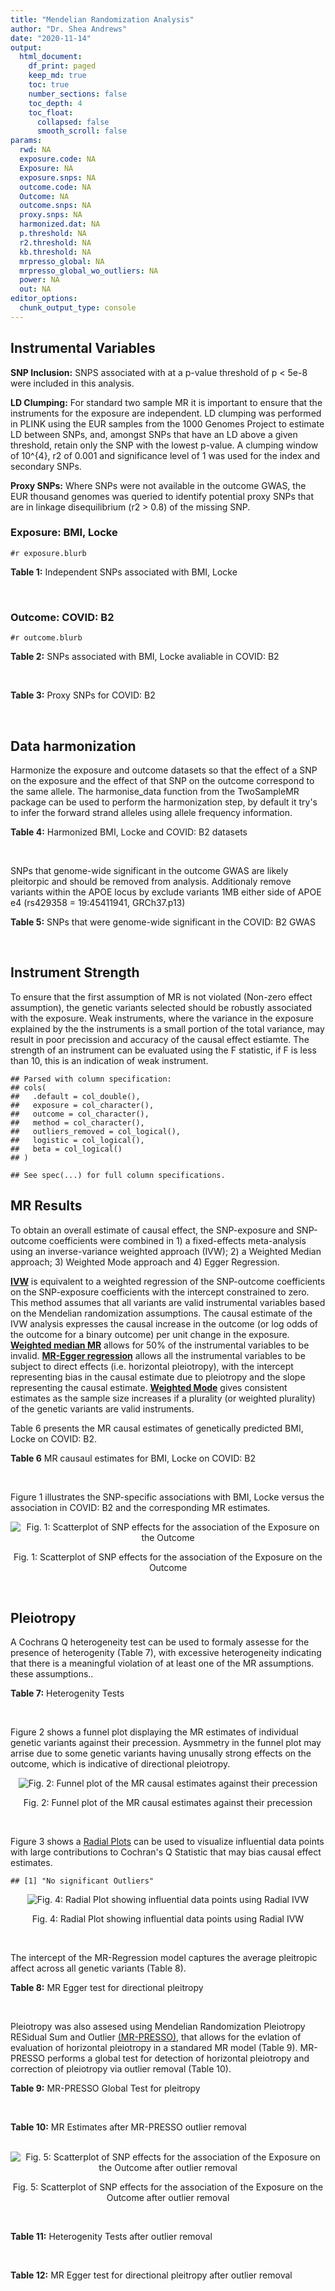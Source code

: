 ```yaml
---
title: "Mendelian Randomization Analysis"
author: "Dr. Shea Andrews"
date: "2020-11-14"
output:
  html_document:
    df_print: paged
    keep_md: true
    toc: true
    number_sections: false
    toc_depth: 4
    toc_float:
      collapsed: false
      smooth_scroll: false
params:
  rwd: NA
  exposure.code: NA
  Exposure: NA
  exposure.snps: NA
  outcome.code: NA
  Outcome: NA
  outcome.snps: NA
  proxy.snps: NA
  harmonized.dat: NA
  p.threshold: NA
  r2.threshold: NA
  kb.threshold: NA
  mrpresso_global: NA
  mrpresso_global_wo_outliers: NA
  power: NA
  out: NA
editor_options:
  chunk_output_type: console
---
```







## Instrumental Variables
**SNP Inclusion:** SNPS associated with at a p-value threshold of p < 5e-8 were included in this analysis.
<br>

**LD Clumping:** For standard two sample MR it is important to ensure that the instruments for the exposure are independent. LD clumping was performed in PLINK using the EUR samples from the 1000 Genomes Project to estimate LD between SNPs, and, amongst SNPs that have an LD above a given threshold, retain only the SNP with the lowest p-value. A clumping window of 10^{4}, r2 of 0.001 and significance level of 1 was used for the index and secondary SNPs.
<br>

**Proxy SNPs:** Where SNPs were not available in the outcome GWAS, the EUR thousand genomes was queried to identify potential proxy SNPs that are in linkage disequilibrium (r2 > 0.8) of the missing SNP.
<br>

### Exposure: BMI, Locke
`#r exposure.blurb`
<br>

**Table 1:** Independent SNPs associated with BMI, Locke
<div data-pagedtable="false">
  <script data-pagedtable-source type="application/json">
{"columns":[{"label":["SNP"],"name":[1],"type":["chr"],"align":["left"]},{"label":["CHROM"],"name":[2],"type":["dbl"],"align":["right"]},{"label":["POS"],"name":[3],"type":["dbl"],"align":["right"]},{"label":["REF"],"name":[4],"type":["chr"],"align":["left"]},{"label":["ALT"],"name":[5],"type":["chr"],"align":["left"]},{"label":["AF"],"name":[6],"type":["dbl"],"align":["right"]},{"label":["BETA"],"name":[7],"type":["dbl"],"align":["right"]},{"label":["SE"],"name":[8],"type":["dbl"],"align":["right"]},{"label":["Z"],"name":[9],"type":["dbl"],"align":["right"]},{"label":["P"],"name":[10],"type":["dbl"],"align":["right"]},{"label":["N"],"name":[11],"type":["dbl"],"align":["right"]},{"label":["TRAIT"],"name":[12],"type":["chr"],"align":["left"]}],"data":[{"1":"rs657452","2":"1","3":"49589847","4":"A","5":"G","6":"0.6071950","7":"-0.0227","8":"0.0031","9":"-7.322580","10":"5.482e-13","11":"313651","12":"BMI__2015"},{"1":"rs3101336","2":"1","3":"72751185","4":"T","5":"C","6":"0.6159710","7":"0.0334","8":"0.0031","9":"10.774200","10":"2.661e-26","11":"316872","12":"BMI__2015"},{"1":"rs6656785","2":"1","3":"75005776","4":"A","5":"G","6":"0.3522360","7":"0.0217","8":"0.0031","9":"7.000000","10":"3.829e-12","11":"321410","12":"BMI__2015"},{"1":"rs11165643","2":"1","3":"96924097","4":"C","5":"T","6":"0.5815470","7":"0.0218","8":"0.0031","9":"7.032260","10":"2.070e-12","11":"320730","12":"BMI__2015"},{"1":"rs17024393","2":"1","3":"110154688","4":"T","5":"C","6":"0.0632705","7":"0.0658","8":"0.0088","9":"7.477273","10":"7.029e-14","11":"297874","12":"BMI__2015"},{"1":"rs543874","2":"1","3":"177889480","4":"A","5":"G","6":"0.1621960","7":"0.0482","8":"0.0039","9":"12.358974","10":"2.618e-35","11":"322008","12":"BMI__2015"},{"1":"rs2820292","2":"1","3":"201784287","4":"A","5":"C","6":"0.5444080","7":"0.0195","8":"0.0031","9":"6.290320","10":"1.834e-10","11":"321707","12":"BMI__2015"},{"1":"rs13021737","2":"2","3":"632348","4":"A","5":"G","6":"0.8350360","7":"0.0601","8":"0.0040","9":"15.025000","10":"1.113e-50","11":"318287","12":"BMI__2015"},{"1":"rs10182181","2":"2","3":"25150296","4":"A","5":"G","6":"0.4415820","7":"0.0307","8":"0.0031","9":"9.903230","10":"8.777e-24","11":"321759","12":"BMI__2015"},{"1":"rs12986742","2":"2","3":"58975143","4":"T","5":"C","6":"0.4076030","7":"0.0212","8":"0.0037","9":"5.729730","10":"1.006e-08","11":"233833","12":"BMI__2015"},{"1":"rs1016287","2":"2","3":"59305625","4":"T","5":"C","6":"0.7574550","7":"-0.0229","8":"0.0034","9":"-6.735290","10":"2.253e-11","11":"321969","12":"BMI__2015"},{"1":"rs2121279","2":"2","3":"143043285","4":"C","5":"T","6":"0.1697500","7":"0.0245","8":"0.0044","9":"5.568182","10":"2.313e-08","11":"322065","12":"BMI__2015"},{"1":"rs1528435","2":"2","3":"181550962","4":"C","5":"T","6":"0.6416910","7":"0.0178","8":"0.0031","9":"5.741935","10":"1.196e-08","11":"321924","12":"BMI__2015"},{"1":"rs7599312","2":"2","3":"213413231","4":"G","5":"A","6":"0.3128870","7":"-0.0220","8":"0.0034","9":"-6.470590","10":"1.173e-10","11":"322024","12":"BMI__2015"},{"1":"rs6804842","2":"3","3":"25106437","4":"A","5":"G","6":"0.6107880","7":"0.0185","8":"0.0031","9":"5.967740","10":"2.476e-09","11":"321463","12":"BMI__2015"},{"1":"rs2365389","2":"3","3":"61236462","4":"C","5":"T","6":"0.4151220","7":"-0.0200","8":"0.0031","9":"-6.451610","10":"1.629e-10","11":"316768","12":"BMI__2015"},{"1":"rs3849570","2":"3","3":"81792112","4":"C","5":"A","6":"0.3671990","7":"0.0188","8":"0.0034","9":"5.529412","10":"2.601e-08","11":"284339","12":"BMI__2015"},{"1":"rs13078960","2":"3","3":"85807590","4":"T","5":"G","6":"0.1760440","7":"0.0297","8":"0.0039","9":"7.615380","10":"1.737e-14","11":"322135","12":"BMI__2015"},{"1":"rs16851483","2":"3","3":"141275436","4":"G","5":"T","6":"0.0554943","7":"0.0483","8":"0.0077","9":"6.272730","10":"3.548e-10","11":"233929","12":"BMI__2015"},{"1":"rs1516725","2":"3","3":"185824004","4":"T","5":"C","6":"0.8870150","7":"0.0451","8":"0.0046","9":"9.804350","10":"1.886e-22","11":"320644","12":"BMI__2015"},{"1":"rs10938397","2":"4","3":"45182527","4":"A","5":"G","6":"0.4202930","7":"0.0402","8":"0.0031","9":"12.967700","10":"3.205e-38","11":"320955","12":"BMI__2015"},{"1":"rs17001654","2":"4","3":"77129568","4":"C","5":"G","6":"0.1264950","7":"0.0306","8":"0.0053","9":"5.773580","10":"7.760e-09","11":"233722","12":"BMI__2015"},{"1":"rs13107325","2":"4","3":"103188709","4":"C","5":"T","6":"0.0473169","7":"0.0477","8":"0.0068","9":"7.014710","10":"1.825e-12","11":"321461","12":"BMI__2015"},{"1":"rs11727676","2":"4","3":"145659064","4":"T","5":"C","6":"0.1197030","7":"-0.0358","8":"0.0064","9":"-5.593750","10":"2.550e-08","11":"296401","12":"BMI__2015"},{"1":"rs2112347","2":"5","3":"75015242","4":"T","5":"G","6":"0.3893930","7":"-0.0261","8":"0.0031","9":"-8.419355","10":"6.191e-17","11":"322019","12":"BMI__2015"},{"1":"rs205262","2":"6","3":"34563164","4":"A","5":"G","6":"0.2634550","7":"0.0221","8":"0.0035","9":"6.314290","10":"1.753e-10","11":"315542","12":"BMI__2015"},{"1":"rs2207139","2":"6","3":"50845490","4":"A","5":"G","6":"0.2232690","7":"0.0447","8":"0.0040","9":"11.175000","10":"4.126e-29","11":"322019","12":"BMI__2015"},{"1":"rs9400239","2":"6","3":"108977663","4":"T","5":"C","6":"0.6527120","7":"0.0188","8":"0.0033","9":"5.696970","10":"1.613e-08","11":"321988","12":"BMI__2015"},{"1":"rs13191362","2":"6","3":"163033350","4":"A","5":"G","6":"0.0820485","7":"-0.0277","8":"0.0048","9":"-5.770830","10":"7.339e-09","11":"321902","12":"BMI__2015"},{"1":"rs1167827","2":"7","3":"75163169","4":"A","5":"G","6":"0.5378730","7":"0.0202","8":"0.0033","9":"6.121210","10":"6.333e-10","11":"306238","12":"BMI__2015"},{"1":"rs2245368","2":"7","3":"76608143","4":"C","5":"T","6":"0.8341850","7":"-0.0317","8":"0.0057","9":"-5.561404","10":"3.187e-08","11":"205675","12":"BMI__2015"},{"1":"rs17405819","2":"8","3":"76806584","4":"T","5":"C","6":"0.3106830","7":"-0.0224","8":"0.0033","9":"-6.787879","10":"2.070e-11","11":"322085","12":"BMI__2015"},{"1":"rs2033732","2":"8","3":"85079709","4":"T","5":"C","6":"0.7322020","7":"0.0192","8":"0.0035","9":"5.485714","10":"4.889e-08","11":"321406","12":"BMI__2015"},{"1":"rs4740619","2":"9","3":"15634326","4":"T","5":"C","6":"0.4309590","7":"-0.0179","8":"0.0031","9":"-5.774190","10":"4.564e-09","11":"321887","12":"BMI__2015"},{"1":"rs10968576","2":"9","3":"28414339","4":"A","5":"G","6":"0.3733190","7":"0.0249","8":"0.0033","9":"7.545455","10":"6.607e-14","11":"322061","12":"BMI__2015"},{"1":"rs6477694","2":"9","3":"111932342","4":"C","5":"T","6":"0.5712210","7":"-0.0174","8":"0.0031","9":"-5.612900","10":"2.673e-08","11":"322048","12":"BMI__2015"},{"1":"rs1928295","2":"9","3":"120378483","4":"T","5":"C","6":"0.4832670","7":"-0.0188","8":"0.0031","9":"-6.064516","10":"7.910e-10","11":"321979","12":"BMI__2015"},{"1":"rs10733682","2":"9","3":"129460914","4":"A","5":"G","6":"0.5063610","7":"-0.0174","8":"0.0031","9":"-5.612900","10":"1.830e-08","11":"320727","12":"BMI__2015"},{"1":"rs7899106","2":"10","3":"87410904","4":"A","5":"G","6":"0.0391304","7":"0.0395","8":"0.0071","9":"5.563380","10":"2.960e-08","11":"321770","12":"BMI__2015"},{"1":"rs17094222","2":"10","3":"102395440","4":"T","5":"C","6":"0.2148320","7":"0.0249","8":"0.0038","9":"6.552632","10":"5.942e-11","11":"321770","12":"BMI__2015"},{"1":"rs7903146","2":"10","3":"114758349","4":"C","5":"T","6":"0.2272070","7":"-0.0234","8":"0.0034","9":"-6.882353","10":"1.112e-11","11":"322130","12":"BMI__2015"},{"1":"rs4256980","2":"11","3":"8673939","4":"C","5":"G","6":"0.6556570","7":"0.0209","8":"0.0031","9":"6.741935","10":"2.900e-11","11":"320028","12":"BMI__2015"},{"1":"rs11030104","2":"11","3":"27684517","4":"A","5":"G","6":"0.1809280","7":"-0.0414","8":"0.0038","9":"-10.894700","10":"5.557e-28","11":"322103","12":"BMI__2015"},{"1":"rs2176598","2":"11","3":"43864278","4":"T","5":"C","6":"0.7915160","7":"-0.0198","8":"0.0036","9":"-5.500000","10":"2.971e-08","11":"316848","12":"BMI__2015"},{"1":"rs3817334","2":"11","3":"47650993","4":"C","5":"T","6":"0.4332480","7":"0.0262","8":"0.0031","9":"8.451610","10":"5.145e-17","11":"321959","12":"BMI__2015"},{"1":"rs12286929","2":"11","3":"115022404","4":"A","5":"G","6":"0.5841240","7":"0.0217","8":"0.0031","9":"7.000000","10":"1.310e-12","11":"321903","12":"BMI__2015"},{"1":"rs7138803","2":"12","3":"50247468","4":"G","5":"A","6":"0.4493650","7":"0.0315","8":"0.0031","9":"10.161300","10":"8.153e-24","11":"322092","12":"BMI__2015"},{"1":"rs11057405","2":"12","3":"122781897","4":"G","5":"A","6":"0.1208770","7":"-0.0307","8":"0.0055","9":"-5.581818","10":"2.019e-08","11":"314111","12":"BMI__2015"},{"1":"rs9579083","2":"13","3":"28017270","4":"G","5":"C","6":"0.2125180","7":"0.0295","8":"0.0047","9":"6.276600","10":"3.461e-10","11":"233807","12":"BMI__2015"},{"1":"rs12429545","2":"13","3":"54102206","4":"G","5":"A","6":"0.1308700","7":"0.0334","8":"0.0047","9":"7.106380","10":"1.094e-12","11":"312934","12":"BMI__2015"},{"1":"rs10132280","2":"14","3":"25928179","4":"C","5":"A","6":"0.2742110","7":"-0.0230","8":"0.0034","9":"-6.764706","10":"1.141e-11","11":"321797","12":"BMI__2015"},{"1":"rs7141420","2":"14","3":"79899454","4":"C","5":"T","6":"0.5484340","7":"0.0235","8":"0.0031","9":"7.580645","10":"1.230e-14","11":"321970","12":"BMI__2015"},{"1":"rs3736485","2":"15","3":"51748610","4":"A","5":"G","6":"0.6346640","7":"-0.0176","8":"0.0031","9":"-5.677420","10":"7.412e-09","11":"321398","12":"BMI__2015"},{"1":"rs16951275","2":"15","3":"68077168","4":"T","5":"C","6":"0.1752540","7":"-0.0311","8":"0.0037","9":"-8.405405","10":"1.911e-17","11":"322098","12":"BMI__2015"},{"1":"rs758747","2":"16","3":"3627358","4":"C","5":"T","6":"0.2451730","7":"0.0225","8":"0.0037","9":"6.081080","10":"7.473e-10","11":"308688","12":"BMI__2015"},{"1":"rs879620","2":"16","3":"4015729","4":"C","5":"T","6":"0.5907770","7":"0.0244","8":"0.0040","9":"6.100000","10":"1.061e-09","11":"233835","12":"BMI__2015"},{"1":"rs9926784","2":"16","3":"19941968","4":"T","5":"C","6":"0.1712680","7":"-0.0265","8":"0.0042","9":"-6.309520","10":"1.849e-10","11":"316274","12":"BMI__2015"},{"1":"rs3888190","2":"16","3":"28889486","4":"C","5":"A","6":"0.4062850","7":"0.0309","8":"0.0031","9":"9.967742","10":"3.140e-23","11":"321930","12":"BMI__2015"},{"1":"rs2303223","2":"16","3":"31075175","4":"G","5":"A","6":"0.3480940","7":"-0.0184","8":"0.0031","9":"-5.935484","10":"3.674e-09","11":"322046","12":"BMI__2015"},{"1":"rs1558902","2":"16","3":"53803574","4":"T","5":"A","6":"0.4451310","7":"0.0818","8":"0.0031","9":"26.387097","10":"7.510e-153","11":"320073","12":"BMI__2015"},{"1":"rs1000940","2":"17","3":"5283252","4":"A","5":"G","6":"0.3166970","7":"0.0192","8":"0.0034","9":"5.647059","10":"1.284e-08","11":"321836","12":"BMI__2015"},{"1":"rs12940622","2":"17","3":"78615571","4":"G","5":"A","6":"0.4527790","7":"-0.0182","8":"0.0031","9":"-5.870968","10":"2.494e-09","11":"322032","12":"BMI__2015"},{"1":"rs1808579","2":"18","3":"21104888","4":"C","5":"T","6":"0.4717600","7":"-0.0167","8":"0.0031","9":"-5.387097","10":"4.169e-08","11":"322032","12":"BMI__2015"},{"1":"rs6567160","2":"18","3":"57829135","4":"T","5":"C","6":"0.1988390","7":"0.0556","8":"0.0036","9":"15.444444","10":"3.930e-53","11":"321958","12":"BMI__2015"},{"1":"rs17066856","2":"18","3":"58049656","4":"T","5":"C","6":"0.0762074","7":"-0.0395","8":"0.0055","9":"-7.181818","10":"6.225e-13","11":"319773","12":"BMI__2015"},{"1":"rs17724992","2":"19","3":"18454825","4":"A","5":"G","6":"0.2534700","7":"-0.0194","8":"0.0035","9":"-5.542860","10":"3.415e-08","11":"319588","12":"BMI__2015"},{"1":"rs29941","2":"19","3":"34309532","4":"A","5":"G","6":"0.6688500","7":"0.0182","8":"0.0033","9":"5.515150","10":"2.407e-08","11":"321970","12":"BMI__2015"},{"1":"rs2287019","2":"19","3":"46202172","4":"C","5":"T","6":"0.2152600","7":"-0.0360","8":"0.0042","9":"-8.571430","10":"4.585e-18","11":"300921","12":"BMI__2015"}],"options":{"columns":{"min":{},"max":[10]},"rows":{"min":[10],"max":[10]},"pages":{}}}
  </script>
</div>
<br>

### Outcome: COVID: B2
`#r outcome.blurb`
<br>

**Table 2:** SNPs associated with BMI, Locke avaliable in COVID: B2
<div data-pagedtable="false">
  <script data-pagedtable-source type="application/json">
{"columns":[{"label":["SNP"],"name":[1],"type":["chr"],"align":["left"]},{"label":["CHROM"],"name":[2],"type":["dbl"],"align":["right"]},{"label":["POS"],"name":[3],"type":["dbl"],"align":["right"]},{"label":["REF"],"name":[4],"type":["chr"],"align":["left"]},{"label":["ALT"],"name":[5],"type":["chr"],"align":["left"]},{"label":["AF"],"name":[6],"type":["dbl"],"align":["right"]},{"label":["BETA"],"name":[7],"type":["dbl"],"align":["right"]},{"label":["SE"],"name":[8],"type":["dbl"],"align":["right"]},{"label":["Z"],"name":[9],"type":["dbl"],"align":["right"]},{"label":["P"],"name":[10],"type":["dbl"],"align":["right"]},{"label":["N"],"name":[11],"type":["dbl"],"align":["right"]},{"label":["TRAIT"],"name":[12],"type":["chr"],"align":["left"]}],"data":[{"1":"rs657452","2":"1","3":"49589847","4":"A","5":"G","6":"0.59720","7":"-0.03808300","8":"0.030495","9":"-1.24882768","10":"0.21170","11":"895822","12":"COVID:_hospitalized_vs._population__eur"},{"1":"rs3101336","2":"1","3":"72751185","4":"T","5":"C","6":"0.61800","7":"-0.01026700","8":"0.031358","9":"-0.32741246","10":"0.74330","11":"621411","12":"COVID:_hospitalized_vs._population__eur"},{"1":"rs6656785","2":"1","3":"75005776","4":"A","5":"G","6":"0.40870","7":"-0.00056972","8":"0.024875","9":"-0.02290332","10":"0.98170","11":"905878","12":"COVID:_hospitalized_vs._population__eur"},{"1":"rs11165643","2":"1","3":"96924097","4":"C","5":"T","6":"0.60020","7":"0.00223220","8":"0.024424","9":"0.09139371","10":"0.92720","11":"905265","12":"COVID:_hospitalized_vs._population__eur"},{"1":"rs17024393","2":"1","3":"110154688","4":"T","5":"C","6":"0.03844","7":"0.15412000","8":"0.071426","9":"2.15775768","10":"0.03095","11":"908494","12":"COVID:_hospitalized_vs._population__eur"},{"1":"rs543874","2":"1","3":"177889480","4":"A","5":"G","6":"0.19870","7":"0.06243700","8":"0.029648","9":"2.10594307","10":"0.03521","11":"908494","12":"COVID:_hospitalized_vs._population__eur"},{"1":"rs2820292","2":"1","3":"201784287","4":"A","5":"C","6":"0.57500","7":"0.03470300","8":"0.024316","9":"1.42716730","10":"0.15350","11":"905878","12":"COVID:_hospitalized_vs._population__eur"},{"1":"rs13021737","2":"2","3":"632348","4":"A","5":"G","6":"0.83050","7":"-0.00430910","8":"0.030376","9":"-0.14185870","10":"0.88720","11":"908494","12":"COVID:_hospitalized_vs._population__eur"},{"1":"rs10182181","2":"2","3":"25150296","4":"A","5":"G","6":"0.45940","7":"-0.03199000","8":"0.022944","9":"-1.39426430","10":"0.16320","11":"908494","12":"COVID:_hospitalized_vs._population__eur"},{"1":"rs12986742","2":"2","3":"58975143","4":"T","5":"C","6":"0.46750","7":"-0.04024800","8":"0.027691","9":"-1.45346864","10":"0.14610","11":"898438","12":"COVID:_hospitalized_vs._population__eur"},{"1":"rs1016287","2":"2","3":"59305625","4":"T","5":"C","6":"0.71550","7":"0.01120400","8":"0.025808","9":"0.43412895","10":"0.66420","11":"633470","12":"COVID:_hospitalized_vs._population__eur"},{"1":"rs2121279","2":"2","3":"143043285","4":"C","5":"T","6":"0.16030","7":"0.02363300","8":"0.034973","9":"0.67574986","10":"0.49920","11":"908494","12":"COVID:_hospitalized_vs._population__eur"},{"1":"rs1528435","2":"2","3":"181550962","4":"C","5":"T","6":"0.62750","7":"0.01572300","8":"0.023630","9":"0.66538299","10":"0.50580","11":"908494","12":"COVID:_hospitalized_vs._population__eur"},{"1":"rs7599312","2":"2","3":"213413231","4":"G","5":"A","6":"0.28630","7":"-0.01997900","8":"0.031790","9":"-0.62846807","10":"0.52970","11":"898438","12":"COVID:_hospitalized_vs._population__eur"},{"1":"rs6804842","2":"3","3":"25106437","4":"A","5":"G","6":"0.56570","7":"0.01600900","8":"0.029525","9":"0.54221846","10":"0.58770","11":"895822","12":"COVID:_hospitalized_vs._population__eur"},{"1":"rs2365389","2":"3","3":"61236462","4":"C","5":"T","6":"0.43570","7":"-0.03665300","8":"0.023398","9":"-1.56650141","10":"0.11720","11":"908494","12":"COVID:_hospitalized_vs._population__eur"},{"1":"rs3849570","2":"3","3":"81792112","4":"C","5":"A","6":"0.38280","7":"-0.02692100","8":"0.025875","9":"-1.04042512","10":"0.29810","11":"905878","12":"COVID:_hospitalized_vs._population__eur"},{"1":"rs13078960","2":"3","3":"85807590","4":"T","5":"G","6":"0.20100","7":"0.00487280","8":"0.028246","9":"0.17251292","10":"0.86300","11":"908494","12":"COVID:_hospitalized_vs._population__eur"},{"1":"rs16851483","2":"3","3":"141275436","4":"G","5":"T","6":"0.06464","7":"0.10263000","8":"0.046223","9":"2.22032322","10":"0.02640","11":"908494","12":"COVID:_hospitalized_vs._population__eur"},{"1":"rs1516725","2":"3","3":"185824004","4":"T","5":"C","6":"0.86430","7":"0.01413400","8":"0.033677","9":"0.41969297","10":"0.67470","11":"908494","12":"COVID:_hospitalized_vs._population__eur"},{"1":"rs10938397","2":"4","3":"45182527","4":"A","5":"G","6":"0.43590","7":"0.01708900","8":"0.023168","9":"0.73761222","10":"0.46080","11":"908494","12":"COVID:_hospitalized_vs._population__eur"},{"1":"rs17001654","2":"4","3":"77129568","4":"C","5":"G","6":"0.15110","7":"0.02512400","8":"0.036628","9":"0.68592334","10":"0.49280","11":"898438","12":"COVID:_hospitalized_vs._population__eur"},{"1":"rs13107325","2":"4","3":"103188709","4":"C","5":"T","6":"0.05528","7":"0.09064100","8":"0.041802","9":"2.16834123","10":"0.03013","11":"634083","12":"COVID:_hospitalized_vs._population__eur"},{"1":"rs11727676","2":"4","3":"145659064","4":"T","5":"C","6":"0.09814","7":"-0.03617400","8":"0.038699","9":"-0.93475284","10":"0.34990","11":"908494","12":"COVID:_hospitalized_vs._population__eur"},{"1":"rs2112347","2":"5","3":"75015242","4":"T","5":"G","6":"0.36710","7":"0.01201300","8":"0.023862","9":"0.50343643","10":"0.61470","11":"908494","12":"COVID:_hospitalized_vs._population__eur"},{"1":"rs205262","2":"6","3":"34563164","4":"A","5":"G","6":"0.26450","7":"0.04865600","8":"0.025476","9":"1.90987596","10":"0.05615","11":"907881","12":"COVID:_hospitalized_vs._population__eur"},{"1":"rs2207139","2":"6","3":"50845490","4":"A","5":"G","6":"0.18310","7":"-0.01006500","8":"0.030853","9":"-0.32622435","10":"0.74420","11":"908494","12":"COVID:_hospitalized_vs._population__eur"},{"1":"rs9400239","2":"6","3":"108977663","4":"T","5":"C","6":"0.69490","7":"0.03211600","8":"0.029436","9":"1.09104498","10":"0.27520","11":"898438","12":"COVID:_hospitalized_vs._population__eur"},{"1":"rs13191362","2":"6","3":"163033350","4":"A","5":"G","6":"0.11620","7":"-0.03181400","8":"0.034779","9":"-0.91474741","10":"0.36030","11":"908494","12":"COVID:_hospitalized_vs._population__eur"},{"1":"rs1167827","2":"7","3":"75163169","4":"A","5":"G","6":"0.55170","7":"0.02313000","8":"0.023661","9":"0.97755800","10":"0.32830","11":"907881","12":"COVID:_hospitalized_vs._population__eur"},{"1":"rs2245368","2":"7","3":"76608143","4":"C","5":"T","6":"0.82300","7":"-0.04421700","8":"0.030396","9":"-1.45469799","10":"0.14570","11":"908494","12":"COVID:_hospitalized_vs._population__eur"},{"1":"rs17405819","2":"8","3":"76806584","4":"T","5":"C","6":"0.29910","7":"-0.00481970","8":"0.024970","9":"-0.19301962","10":"0.84690","11":"908494","12":"COVID:_hospitalized_vs._population__eur"},{"1":"rs2033732","2":"8","3":"85079709","4":"T","5":"C","6":"0.74820","7":"-0.00714070","8":"0.032535","9":"-0.21947749","10":"0.82630","11":"898438","12":"COVID:_hospitalized_vs._population__eur"},{"1":"rs4740619","2":"9","3":"15634326","4":"T","5":"C","6":"0.47480","7":"-0.04189600","8":"0.023220","9":"-1.80430663","10":"0.07118","11":"908494","12":"COVID:_hospitalized_vs._population__eur"},{"1":"rs10968576","2":"9","3":"28414339","4":"A","5":"G","6":"0.33480","7":"0.06070500","8":"0.024929","9":"2.43511573","10":"0.01489","11":"908494","12":"COVID:_hospitalized_vs._population__eur"},{"1":"rs6477694","2":"9","3":"111932342","4":"C","5":"T","6":"0.62410","7":"-0.01774400","8":"0.029047","9":"-0.61087203","10":"0.54130","11":"898438","12":"COVID:_hospitalized_vs._population__eur"},{"1":"rs1928295","2":"9","3":"120378483","4":"T","5":"C","6":"0.45910","7":"0.01612600","8":"0.023085","9":"0.69854884","10":"0.48480","11":"908494","12":"COVID:_hospitalized_vs._population__eur"},{"1":"rs10733682","2":"9","3":"129460914","4":"A","5":"G","6":"0.50330","7":"-0.00933080","8":"0.030039","9":"-0.31062286","10":"0.75610","11":"621411","12":"COVID:_hospitalized_vs._population__eur"},{"1":"rs7899106","2":"10","3":"87410904","4":"A","5":"G","6":"0.05851","7":"0.03875300","8":"0.053494","9":"0.72443639","10":"0.46880","11":"908494","12":"COVID:_hospitalized_vs._population__eur"},{"1":"rs17094222","2":"10","3":"102395440","4":"T","5":"C","6":"0.21510","7":"0.00968100","8":"0.027823","9":"0.34794954","10":"0.72790","11":"908494","12":"COVID:_hospitalized_vs._population__eur"},{"1":"rs7903146","2":"10","3":"114758349","4":"C","5":"T","6":"0.27010","7":"-0.00363030","8":"0.024914","9":"-0.14571325","10":"0.88410","11":"908494","12":"COVID:_hospitalized_vs._population__eur"},{"1":"rs4256980","2":"11","3":"8673939","4":"C","5":"G","6":"0.65990","7":"-0.02775300","8":"0.023855","9":"-1.16340390","10":"0.24470","11":"908494","12":"COVID:_hospitalized_vs._population__eur"},{"1":"rs11030104","2":"11","3":"27684517","4":"A","5":"G","6":"0.18270","7":"-0.04500800","8":"0.028303","9":"-1.59022012","10":"0.11180","11":"908494","12":"COVID:_hospitalized_vs._population__eur"},{"1":"rs2176598","2":"11","3":"43864278","4":"T","5":"C","6":"0.74260","7":"-0.06088300","8":"0.027854","9":"-2.18579019","10":"0.02883","11":"905878","12":"COVID:_hospitalized_vs._population__eur"},{"1":"rs3817334","2":"11","3":"47650993","4":"C","5":"T","6":"0.41040","7":"0.00141120","8":"0.023318","9":"0.06051977","10":"0.95170","11":"908494","12":"COVID:_hospitalized_vs._population__eur"},{"1":"rs12286929","2":"11","3":"115022404","4":"A","5":"G","6":"0.52520","7":"0.02605500","8":"0.023176","9":"1.12422333","10":"0.26090","11":"634083","12":"COVID:_hospitalized_vs._population__eur"},{"1":"rs7138803","2":"12","3":"50247468","4":"G","5":"A","6":"0.37360","7":"-0.02175100","8":"0.023660","9":"-0.91931530","10":"0.35790","11":"908494","12":"COVID:_hospitalized_vs._population__eur"},{"1":"rs11057405","2":"12","3":"122781897","4":"G","5":"A","6":"0.10440","7":"0.04602600","8":"0.040275","9":"1.14279330","10":"0.25310","11":"634083","12":"COVID:_hospitalized_vs._population__eur"},{"1":"rs9579083","2":"13","3":"28017270","4":"G","5":"C","6":"0.19930","7":"-0.00249620","8":"0.029604","9":"-0.08431969","10":"0.93280","11":"908494","12":"COVID:_hospitalized_vs._population__eur"},{"1":"rs12429545","2":"13","3":"54102206","4":"G","5":"A","6":"0.13300","7":"0.02023900","8":"0.041072","9":"0.49276880","10":"0.62220","11":"898438","12":"COVID:_hospitalized_vs._population__eur"},{"1":"rs10132280","2":"14","3":"25928179","4":"C","5":"A","6":"0.31990","7":"0.03782700","8":"0.031402","9":"1.20460480","10":"0.22840","11":"895822","12":"COVID:_hospitalized_vs._population__eur"},{"1":"rs7141420","2":"14","3":"79899454","4":"C","5":"T","6":"0.53320","7":"0.03415000","8":"0.029504","9":"1.15747017","10":"0.24710","11":"895822","12":"COVID:_hospitalized_vs._population__eur"},{"1":"rs3736485","2":"15","3":"51748610","4":"A","5":"G","6":"0.56980","7":"-0.03686300","8":"0.024378","9":"-1.51214210","10":"0.13050","11":"905265","12":"COVID:_hospitalized_vs._population__eur"},{"1":"rs16951275","2":"15","3":"68077168","4":"T","5":"C","6":"0.20570","7":"-0.02067900","8":"0.027196","9":"-0.76036917","10":"0.44700","11":"908494","12":"COVID:_hospitalized_vs._population__eur"},{"1":"rs758747","2":"16","3":"3627358","4":"C","5":"T","6":"0.25070","7":"-0.00715830","8":"0.032790","9":"-0.21830741","10":"0.82720","11":"895209","12":"COVID:_hospitalized_vs._population__eur"},{"1":"rs879620","2":"16","3":"4015729","4":"C","5":"T","6":"0.61190","7":"0.01794400","8":"0.028481","9":"0.63003406","10":"0.52870","11":"898438","12":"COVID:_hospitalized_vs._population__eur"},{"1":"rs9926784","2":"16","3":"19941968","4":"T","5":"C","6":"0.17090","7":"0.07054600","8":"0.029589","9":"2.38419683","10":"0.01712","11":"908494","12":"COVID:_hospitalized_vs._population__eur"},{"1":"rs3888190","2":"16","3":"28889486","4":"C","5":"A","6":"0.41550","7":"0.02805600","8":"0.023627","9":"1.18745503","10":"0.23500","11":"908494","12":"COVID:_hospitalized_vs._population__eur"},{"1":"rs2303223","2":"16","3":"31075175","4":"G","5":"A","6":"0.38400","7":"-0.00709440","8":"0.023588","9":"-0.30076310","10":"0.76360","11":"908494","12":"COVID:_hospitalized_vs._population__eur"},{"1":"rs1558902","2":"16","3":"53803574","4":"T","5":"A","6":"0.41130","7":"0.03395100","8":"0.023293","9":"1.45756236","10":"0.14500","11":"908494","12":"COVID:_hospitalized_vs._population__eur"},{"1":"rs1000940","2":"17","3":"5283252","4":"A","5":"G","6":"0.35500","7":"0.03240700","8":"0.024586","9":"1.31810787","10":"0.18750","11":"908494","12":"COVID:_hospitalized_vs._population__eur"},{"1":"rs12940622","2":"17","3":"78615571","4":"G","5":"A","6":"0.42190","7":"0.01039800","8":"0.023151","9":"0.44913827","10":"0.65330","11":"908494","12":"COVID:_hospitalized_vs._population__eur"},{"1":"rs1808579","2":"18","3":"21104888","4":"C","5":"T","6":"0.48540","7":"-0.04169900","8":"0.023145","9":"-1.80164182","10":"0.07161","11":"908494","12":"COVID:_hospitalized_vs._population__eur"},{"1":"rs6567160","2":"18","3":"57829135","4":"T","5":"C","6":"0.21770","7":"0.00754270","8":"0.028597","9":"0.26375844","10":"0.79200","11":"631467","12":"COVID:_hospitalized_vs._population__eur"},{"1":"rs17066856","2":"18","3":"58049656","4":"T","5":"C","6":"0.09736","7":"-0.02119600","8":"0.039335","9":"-0.53885852","10":"0.59000","11":"669783","12":"COVID:_hospitalized_vs._population__eur"},{"1":"rs17724992","2":"19","3":"18454825","4":"A","5":"G","6":"0.25080","7":"0.02280200","8":"0.033570","9":"0.67923741","10":"0.49700","11":"895822","12":"COVID:_hospitalized_vs._population__eur"},{"1":"rs29941","2":"19","3":"34309532","4":"A","5":"G","6":"0.66100","7":"0.03487100","8":"0.030027","9":"1.16132148","10":"0.24550","11":"897825","12":"COVID:_hospitalized_vs._population__eur"},{"1":"rs2287019","2":"19","3":"46202172","4":"C","5":"T","6":"0.20500","7":"-0.03333100","8":"0.034575","9":"-0.96402025","10":"0.33500","11":"898438","12":"COVID:_hospitalized_vs._population__eur"}],"options":{"columns":{"min":{},"max":[10]},"rows":{"min":[10],"max":[10]},"pages":{}}}
  </script>
</div>
<br>

**Table 3:** Proxy SNPs for COVID: B2
<div data-pagedtable="false">
  <script data-pagedtable-source type="application/json">
{"columns":[{"label":["proxy.outcome"],"name":[1],"type":["lgl"],"align":["right"]},{"label":["target_snp"],"name":[2],"type":["lgl"],"align":["right"]},{"label":["proxy_snp"],"name":[3],"type":["lgl"],"align":["right"]},{"label":["ld.r2"],"name":[4],"type":["lgl"],"align":["right"]},{"label":["Dprime"],"name":[5],"type":["lgl"],"align":["right"]},{"label":["ref.proxy"],"name":[6],"type":["lgl"],"align":["right"]},{"label":["alt.proxy"],"name":[7],"type":["lgl"],"align":["right"]},{"label":["CHROM"],"name":[8],"type":["lgl"],"align":["right"]},{"label":["POS"],"name":[9],"type":["lgl"],"align":["right"]},{"label":["ALT.proxy"],"name":[10],"type":["lgl"],"align":["right"]},{"label":["REF.proxy"],"name":[11],"type":["lgl"],"align":["right"]},{"label":["AF"],"name":[12],"type":["lgl"],"align":["right"]},{"label":["BETA"],"name":[13],"type":["lgl"],"align":["right"]},{"label":["SE"],"name":[14],"type":["lgl"],"align":["right"]},{"label":["P"],"name":[15],"type":["lgl"],"align":["right"]},{"label":["N"],"name":[16],"type":["lgl"],"align":["right"]},{"label":["ref"],"name":[17],"type":["lgl"],"align":["right"]},{"label":["alt"],"name":[18],"type":["lgl"],"align":["right"]},{"label":["ALT"],"name":[19],"type":["lgl"],"align":["right"]},{"label":["REF"],"name":[20],"type":["lgl"],"align":["right"]},{"label":["PHASE"],"name":[21],"type":["lgl"],"align":["right"]}],"data":[{"1":"NA","2":"NA","3":"NA","4":"NA","5":"NA","6":"NA","7":"NA","8":"NA","9":"NA","10":"NA","11":"NA","12":"NA","13":"NA","14":"NA","15":"NA","16":"NA","17":"NA","18":"NA","19":"NA","20":"NA","21":"NA"}],"options":{"columns":{"min":{},"max":[10]},"rows":{"min":[10],"max":[10]},"pages":{}}}
  </script>
</div>
<br>

## Data harmonization
Harmonize the exposure and outcome datasets so that the effect of a SNP on the exposure and the effect of that SNP on the outcome correspond to the same allele. The harmonise_data function from the TwoSampleMR package can be used to perform the harmonization step, by default it try's to infer the forward strand alleles using allele frequency information.
<br>

**Table 4:** Harmonized BMI, Locke and COVID: B2 datasets
<div data-pagedtable="false">
  <script data-pagedtable-source type="application/json">
{"columns":[{"label":["SNP"],"name":[1],"type":["chr"],"align":["left"]},{"label":["effect_allele.exposure"],"name":[2],"type":["chr"],"align":["left"]},{"label":["other_allele.exposure"],"name":[3],"type":["chr"],"align":["left"]},{"label":["effect_allele.outcome"],"name":[4],"type":["chr"],"align":["left"]},{"label":["other_allele.outcome"],"name":[5],"type":["chr"],"align":["left"]},{"label":["beta.exposure"],"name":[6],"type":["dbl"],"align":["right"]},{"label":["beta.outcome"],"name":[7],"type":["dbl"],"align":["right"]},{"label":["eaf.exposure"],"name":[8],"type":["dbl"],"align":["right"]},{"label":["eaf.outcome"],"name":[9],"type":["dbl"],"align":["right"]},{"label":["remove"],"name":[10],"type":["lgl"],"align":["right"]},{"label":["palindromic"],"name":[11],"type":["lgl"],"align":["right"]},{"label":["ambiguous"],"name":[12],"type":["lgl"],"align":["right"]},{"label":["id.outcome"],"name":[13],"type":["chr"],"align":["left"]},{"label":["chr.outcome"],"name":[14],"type":["dbl"],"align":["right"]},{"label":["pos.outcome"],"name":[15],"type":["dbl"],"align":["right"]},{"label":["se.outcome"],"name":[16],"type":["dbl"],"align":["right"]},{"label":["z.outcome"],"name":[17],"type":["dbl"],"align":["right"]},{"label":["pval.outcome"],"name":[18],"type":["dbl"],"align":["right"]},{"label":["samplesize.outcome"],"name":[19],"type":["dbl"],"align":["right"]},{"label":["outcome"],"name":[20],"type":["chr"],"align":["left"]},{"label":["mr_keep.outcome"],"name":[21],"type":["lgl"],"align":["right"]},{"label":["pval_origin.outcome"],"name":[22],"type":["chr"],"align":["left"]},{"label":["chr.exposure"],"name":[23],"type":["dbl"],"align":["right"]},{"label":["pos.exposure"],"name":[24],"type":["dbl"],"align":["right"]},{"label":["se.exposure"],"name":[25],"type":["dbl"],"align":["right"]},{"label":["z.exposure"],"name":[26],"type":["dbl"],"align":["right"]},{"label":["pval.exposure"],"name":[27],"type":["dbl"],"align":["right"]},{"label":["samplesize.exposure"],"name":[28],"type":["dbl"],"align":["right"]},{"label":["exposure"],"name":[29],"type":["chr"],"align":["left"]},{"label":["mr_keep.exposure"],"name":[30],"type":["lgl"],"align":["right"]},{"label":["pval_origin.exposure"],"name":[31],"type":["chr"],"align":["left"]},{"label":["id.exposure"],"name":[32],"type":["chr"],"align":["left"]},{"label":["action"],"name":[33],"type":["dbl"],"align":["right"]},{"label":["mr_keep"],"name":[34],"type":["lgl"],"align":["right"]},{"label":["pt"],"name":[35],"type":["dbl"],"align":["right"]},{"label":["pleitropy_keep"],"name":[36],"type":["lgl"],"align":["right"]},{"label":["mrpresso_RSSobs"],"name":[37],"type":["lgl"],"align":["right"]},{"label":["mrpresso_pval"],"name":[38],"type":["lgl"],"align":["right"]},{"label":["mrpresso_keep"],"name":[39],"type":["lgl"],"align":["right"]}],"data":[{"1":"rs1000940","2":"G","3":"A","4":"G","5":"A","6":"0.0192","7":"0.03240700","8":"0.3166970","9":"0.35500","10":"FALSE","11":"FALSE","12":"FALSE","13":"BlEPrO","14":"17","15":"5283252","16":"0.024586","17":"1.31810787","18":"0.18750","19":"908494","20":"covidhgi2020anaB2v4eur","21":"TRUE","22":"reported","23":"17","24":"5283252","25":"0.0034","26":"5.647059","27":"1.284e-08","28":"321836","29":"Locke2015bmi","30":"TRUE","31":"reported","32":"nmAYEc","33":"2","34":"TRUE","35":"5e-08","36":"TRUE","37":"NA","38":"NA","39":"TRUE"},{"1":"rs10132280","2":"A","3":"C","4":"A","5":"C","6":"-0.0230","7":"0.03782700","8":"0.2742110","9":"0.31990","10":"FALSE","11":"FALSE","12":"FALSE","13":"BlEPrO","14":"14","15":"25928179","16":"0.031402","17":"1.20460480","18":"0.22840","19":"895822","20":"covidhgi2020anaB2v4eur","21":"TRUE","22":"reported","23":"14","24":"25928179","25":"0.0034","26":"-6.764706","27":"1.141e-11","28":"321797","29":"Locke2015bmi","30":"TRUE","31":"reported","32":"nmAYEc","33":"2","34":"TRUE","35":"5e-08","36":"TRUE","37":"NA","38":"NA","39":"TRUE"},{"1":"rs1016287","2":"C","3":"T","4":"C","5":"T","6":"-0.0229","7":"0.01120400","8":"0.7574550","9":"0.71550","10":"FALSE","11":"FALSE","12":"FALSE","13":"BlEPrO","14":"2","15":"59305625","16":"0.025808","17":"0.43412895","18":"0.66420","19":"633470","20":"covidhgi2020anaB2v4eur","21":"TRUE","22":"reported","23":"2","24":"59305625","25":"0.0034","26":"-6.735290","27":"2.253e-11","28":"321969","29":"Locke2015bmi","30":"TRUE","31":"reported","32":"nmAYEc","33":"2","34":"TRUE","35":"5e-08","36":"TRUE","37":"NA","38":"NA","39":"TRUE"},{"1":"rs10182181","2":"G","3":"A","4":"G","5":"A","6":"0.0307","7":"-0.03199000","8":"0.4415820","9":"0.45940","10":"FALSE","11":"FALSE","12":"FALSE","13":"BlEPrO","14":"2","15":"25150296","16":"0.022944","17":"-1.39426430","18":"0.16320","19":"908494","20":"covidhgi2020anaB2v4eur","21":"TRUE","22":"reported","23":"2","24":"25150296","25":"0.0031","26":"9.903230","27":"8.777e-24","28":"321759","29":"Locke2015bmi","30":"TRUE","31":"reported","32":"nmAYEc","33":"2","34":"TRUE","35":"5e-08","36":"TRUE","37":"NA","38":"NA","39":"TRUE"},{"1":"rs10733682","2":"G","3":"A","4":"G","5":"A","6":"-0.0174","7":"-0.00933080","8":"0.5063610","9":"0.50330","10":"FALSE","11":"FALSE","12":"FALSE","13":"BlEPrO","14":"9","15":"129460914","16":"0.030039","17":"-0.31062286","18":"0.75610","19":"621411","20":"covidhgi2020anaB2v4eur","21":"TRUE","22":"reported","23":"9","24":"129460914","25":"0.0031","26":"-5.612900","27":"1.830e-08","28":"320727","29":"Locke2015bmi","30":"TRUE","31":"reported","32":"nmAYEc","33":"2","34":"TRUE","35":"5e-08","36":"TRUE","37":"NA","38":"NA","39":"TRUE"},{"1":"rs10938397","2":"G","3":"A","4":"G","5":"A","6":"0.0402","7":"0.01708900","8":"0.4202930","9":"0.43590","10":"FALSE","11":"FALSE","12":"FALSE","13":"BlEPrO","14":"4","15":"45182527","16":"0.023168","17":"0.73761222","18":"0.46080","19":"908494","20":"covidhgi2020anaB2v4eur","21":"TRUE","22":"reported","23":"4","24":"45182527","25":"0.0031","26":"12.967700","27":"3.205e-38","28":"320955","29":"Locke2015bmi","30":"TRUE","31":"reported","32":"nmAYEc","33":"2","34":"TRUE","35":"5e-08","36":"TRUE","37":"NA","38":"NA","39":"TRUE"},{"1":"rs10968576","2":"G","3":"A","4":"G","5":"A","6":"0.0249","7":"0.06070500","8":"0.3733190","9":"0.33480","10":"FALSE","11":"FALSE","12":"FALSE","13":"BlEPrO","14":"9","15":"28414339","16":"0.024929","17":"2.43511573","18":"0.01489","19":"908494","20":"covidhgi2020anaB2v4eur","21":"TRUE","22":"reported","23":"9","24":"28414339","25":"0.0033","26":"7.545455","27":"6.607e-14","28":"322061","29":"Locke2015bmi","30":"TRUE","31":"reported","32":"nmAYEc","33":"2","34":"TRUE","35":"5e-08","36":"TRUE","37":"NA","38":"NA","39":"TRUE"},{"1":"rs11030104","2":"G","3":"A","4":"G","5":"A","6":"-0.0414","7":"-0.04500800","8":"0.1809280","9":"0.18270","10":"FALSE","11":"FALSE","12":"FALSE","13":"BlEPrO","14":"11","15":"27684517","16":"0.028303","17":"-1.59022012","18":"0.11180","19":"908494","20":"covidhgi2020anaB2v4eur","21":"TRUE","22":"reported","23":"11","24":"27684517","25":"0.0038","26":"-10.894700","27":"5.557e-28","28":"322103","29":"Locke2015bmi","30":"TRUE","31":"reported","32":"nmAYEc","33":"2","34":"TRUE","35":"5e-08","36":"TRUE","37":"NA","38":"NA","39":"TRUE"},{"1":"rs11057405","2":"A","3":"G","4":"A","5":"G","6":"-0.0307","7":"0.04602600","8":"0.1208770","9":"0.10440","10":"FALSE","11":"FALSE","12":"FALSE","13":"BlEPrO","14":"12","15":"122781897","16":"0.040275","17":"1.14279330","18":"0.25310","19":"634083","20":"covidhgi2020anaB2v4eur","21":"TRUE","22":"reported","23":"12","24":"122781897","25":"0.0055","26":"-5.581818","27":"2.019e-08","28":"314111","29":"Locke2015bmi","30":"TRUE","31":"reported","32":"nmAYEc","33":"2","34":"TRUE","35":"5e-08","36":"TRUE","37":"NA","38":"NA","39":"TRUE"},{"1":"rs11165643","2":"T","3":"C","4":"T","5":"C","6":"0.0218","7":"0.00223220","8":"0.5815470","9":"0.60020","10":"FALSE","11":"FALSE","12":"FALSE","13":"BlEPrO","14":"1","15":"96924097","16":"0.024424","17":"0.09139371","18":"0.92720","19":"905265","20":"covidhgi2020anaB2v4eur","21":"TRUE","22":"reported","23":"1","24":"96924097","25":"0.0031","26":"7.032260","27":"2.070e-12","28":"320730","29":"Locke2015bmi","30":"TRUE","31":"reported","32":"nmAYEc","33":"2","34":"TRUE","35":"5e-08","36":"TRUE","37":"NA","38":"NA","39":"TRUE"},{"1":"rs1167827","2":"G","3":"A","4":"G","5":"A","6":"0.0202","7":"0.02313000","8":"0.5378730","9":"0.55170","10":"FALSE","11":"FALSE","12":"FALSE","13":"BlEPrO","14":"7","15":"75163169","16":"0.023661","17":"0.97755800","18":"0.32830","19":"907881","20":"covidhgi2020anaB2v4eur","21":"TRUE","22":"reported","23":"7","24":"75163169","25":"0.0033","26":"6.121210","27":"6.333e-10","28":"306238","29":"Locke2015bmi","30":"TRUE","31":"reported","32":"nmAYEc","33":"2","34":"TRUE","35":"5e-08","36":"TRUE","37":"NA","38":"NA","39":"TRUE"},{"1":"rs11727676","2":"C","3":"T","4":"C","5":"T","6":"-0.0358","7":"-0.03617400","8":"0.1197030","9":"0.09814","10":"FALSE","11":"FALSE","12":"FALSE","13":"BlEPrO","14":"4","15":"145659064","16":"0.038699","17":"-0.93475284","18":"0.34990","19":"908494","20":"covidhgi2020anaB2v4eur","21":"TRUE","22":"reported","23":"4","24":"145659064","25":"0.0064","26":"-5.593750","27":"2.550e-08","28":"296401","29":"Locke2015bmi","30":"TRUE","31":"reported","32":"nmAYEc","33":"2","34":"TRUE","35":"5e-08","36":"TRUE","37":"NA","38":"NA","39":"TRUE"},{"1":"rs12286929","2":"G","3":"A","4":"G","5":"A","6":"0.0217","7":"0.02605500","8":"0.5841240","9":"0.52520","10":"FALSE","11":"FALSE","12":"FALSE","13":"BlEPrO","14":"11","15":"115022404","16":"0.023176","17":"1.12422333","18":"0.26090","19":"634083","20":"covidhgi2020anaB2v4eur","21":"TRUE","22":"reported","23":"11","24":"115022404","25":"0.0031","26":"7.000000","27":"1.310e-12","28":"321903","29":"Locke2015bmi","30":"TRUE","31":"reported","32":"nmAYEc","33":"2","34":"TRUE","35":"5e-08","36":"TRUE","37":"NA","38":"NA","39":"TRUE"},{"1":"rs12429545","2":"A","3":"G","4":"A","5":"G","6":"0.0334","7":"0.02023900","8":"0.1308700","9":"0.13300","10":"FALSE","11":"FALSE","12":"FALSE","13":"BlEPrO","14":"13","15":"54102206","16":"0.041072","17":"0.49276880","18":"0.62220","19":"898438","20":"covidhgi2020anaB2v4eur","21":"TRUE","22":"reported","23":"13","24":"54102206","25":"0.0047","26":"7.106380","27":"1.094e-12","28":"312934","29":"Locke2015bmi","30":"TRUE","31":"reported","32":"nmAYEc","33":"2","34":"TRUE","35":"5e-08","36":"TRUE","37":"NA","38":"NA","39":"TRUE"},{"1":"rs12940622","2":"A","3":"G","4":"A","5":"G","6":"-0.0182","7":"0.01039800","8":"0.4527790","9":"0.42190","10":"FALSE","11":"FALSE","12":"FALSE","13":"BlEPrO","14":"17","15":"78615571","16":"0.023151","17":"0.44913827","18":"0.65330","19":"908494","20":"covidhgi2020anaB2v4eur","21":"TRUE","22":"reported","23":"17","24":"78615571","25":"0.0031","26":"-5.870968","27":"2.494e-09","28":"322032","29":"Locke2015bmi","30":"TRUE","31":"reported","32":"nmAYEc","33":"2","34":"TRUE","35":"5e-08","36":"TRUE","37":"NA","38":"NA","39":"TRUE"},{"1":"rs12986742","2":"C","3":"T","4":"C","5":"T","6":"0.0212","7":"-0.04024800","8":"0.4076030","9":"0.46750","10":"FALSE","11":"FALSE","12":"FALSE","13":"BlEPrO","14":"2","15":"58975143","16":"0.027691","17":"-1.45346864","18":"0.14610","19":"898438","20":"covidhgi2020anaB2v4eur","21":"TRUE","22":"reported","23":"2","24":"58975143","25":"0.0037","26":"5.729730","27":"1.006e-08","28":"233833","29":"Locke2015bmi","30":"TRUE","31":"reported","32":"nmAYEc","33":"2","34":"TRUE","35":"5e-08","36":"TRUE","37":"NA","38":"NA","39":"TRUE"},{"1":"rs13021737","2":"G","3":"A","4":"G","5":"A","6":"0.0601","7":"-0.00430910","8":"0.8350360","9":"0.83050","10":"FALSE","11":"FALSE","12":"FALSE","13":"BlEPrO","14":"2","15":"632348","16":"0.030376","17":"-0.14185870","18":"0.88720","19":"908494","20":"covidhgi2020anaB2v4eur","21":"TRUE","22":"reported","23":"2","24":"632348","25":"0.0040","26":"15.025000","27":"1.113e-50","28":"318287","29":"Locke2015bmi","30":"TRUE","31":"reported","32":"nmAYEc","33":"2","34":"TRUE","35":"5e-08","36":"TRUE","37":"NA","38":"NA","39":"TRUE"},{"1":"rs13078960","2":"G","3":"T","4":"G","5":"T","6":"0.0297","7":"0.00487280","8":"0.1760440","9":"0.20100","10":"FALSE","11":"FALSE","12":"FALSE","13":"BlEPrO","14":"3","15":"85807590","16":"0.028246","17":"0.17251292","18":"0.86300","19":"908494","20":"covidhgi2020anaB2v4eur","21":"TRUE","22":"reported","23":"3","24":"85807590","25":"0.0039","26":"7.615380","27":"1.737e-14","28":"322135","29":"Locke2015bmi","30":"TRUE","31":"reported","32":"nmAYEc","33":"2","34":"TRUE","35":"5e-08","36":"TRUE","37":"NA","38":"NA","39":"TRUE"},{"1":"rs13107325","2":"T","3":"C","4":"T","5":"C","6":"0.0477","7":"0.09064100","8":"0.0473169","9":"0.05528","10":"FALSE","11":"FALSE","12":"FALSE","13":"BlEPrO","14":"4","15":"103188709","16":"0.041802","17":"2.16834123","18":"0.03013","19":"634083","20":"covidhgi2020anaB2v4eur","21":"TRUE","22":"reported","23":"4","24":"103188709","25":"0.0068","26":"7.014710","27":"1.825e-12","28":"321461","29":"Locke2015bmi","30":"TRUE","31":"reported","32":"nmAYEc","33":"2","34":"TRUE","35":"5e-08","36":"TRUE","37":"NA","38":"NA","39":"TRUE"},{"1":"rs13191362","2":"G","3":"A","4":"G","5":"A","6":"-0.0277","7":"-0.03181400","8":"0.0820485","9":"0.11620","10":"FALSE","11":"FALSE","12":"FALSE","13":"BlEPrO","14":"6","15":"163033350","16":"0.034779","17":"-0.91474741","18":"0.36030","19":"908494","20":"covidhgi2020anaB2v4eur","21":"TRUE","22":"reported","23":"6","24":"163033350","25":"0.0048","26":"-5.770830","27":"7.339e-09","28":"321902","29":"Locke2015bmi","30":"TRUE","31":"reported","32":"nmAYEc","33":"2","34":"TRUE","35":"5e-08","36":"TRUE","37":"NA","38":"NA","39":"TRUE"},{"1":"rs1516725","2":"C","3":"T","4":"C","5":"T","6":"0.0451","7":"0.01413400","8":"0.8870150","9":"0.86430","10":"FALSE","11":"FALSE","12":"FALSE","13":"BlEPrO","14":"3","15":"185824004","16":"0.033677","17":"0.41969297","18":"0.67470","19":"908494","20":"covidhgi2020anaB2v4eur","21":"TRUE","22":"reported","23":"3","24":"185824004","25":"0.0046","26":"9.804350","27":"1.886e-22","28":"320644","29":"Locke2015bmi","30":"TRUE","31":"reported","32":"nmAYEc","33":"2","34":"TRUE","35":"5e-08","36":"TRUE","37":"NA","38":"NA","39":"TRUE"},{"1":"rs1528435","2":"T","3":"C","4":"T","5":"C","6":"0.0178","7":"0.01572300","8":"0.6416910","9":"0.62750","10":"FALSE","11":"FALSE","12":"FALSE","13":"BlEPrO","14":"2","15":"181550962","16":"0.023630","17":"0.66538299","18":"0.50580","19":"908494","20":"covidhgi2020anaB2v4eur","21":"TRUE","22":"reported","23":"2","24":"181550962","25":"0.0031","26":"5.741935","27":"1.196e-08","28":"321924","29":"Locke2015bmi","30":"TRUE","31":"reported","32":"nmAYEc","33":"2","34":"TRUE","35":"5e-08","36":"TRUE","37":"NA","38":"NA","39":"TRUE"},{"1":"rs1558902","2":"A","3":"T","4":"A","5":"T","6":"0.0818","7":"0.03395100","8":"0.4451310","9":"0.41130","10":"FALSE","11":"TRUE","12":"TRUE","13":"BlEPrO","14":"16","15":"53803574","16":"0.023293","17":"1.45756236","18":"0.14500","19":"908494","20":"covidhgi2020anaB2v4eur","21":"TRUE","22":"reported","23":"16","24":"53803574","25":"0.0031","26":"26.387097","27":"7.510e-153","28":"320073","29":"Locke2015bmi","30":"TRUE","31":"reported","32":"nmAYEc","33":"2","34":"FALSE","35":"5e-08","36":"TRUE","37":"NA","38":"NA","39":"NA"},{"1":"rs16851483","2":"T","3":"G","4":"T","5":"G","6":"0.0483","7":"0.10263000","8":"0.0554943","9":"0.06464","10":"FALSE","11":"FALSE","12":"FALSE","13":"BlEPrO","14":"3","15":"141275436","16":"0.046223","17":"2.22032322","18":"0.02640","19":"908494","20":"covidhgi2020anaB2v4eur","21":"TRUE","22":"reported","23":"3","24":"141275436","25":"0.0077","26":"6.272730","27":"3.548e-10","28":"233929","29":"Locke2015bmi","30":"TRUE","31":"reported","32":"nmAYEc","33":"2","34":"TRUE","35":"5e-08","36":"TRUE","37":"NA","38":"NA","39":"TRUE"},{"1":"rs16951275","2":"C","3":"T","4":"C","5":"T","6":"-0.0311","7":"-0.02067900","8":"0.1752540","9":"0.20570","10":"FALSE","11":"FALSE","12":"FALSE","13":"BlEPrO","14":"15","15":"68077168","16":"0.027196","17":"-0.76036917","18":"0.44700","19":"908494","20":"covidhgi2020anaB2v4eur","21":"TRUE","22":"reported","23":"15","24":"68077168","25":"0.0037","26":"-8.405405","27":"1.911e-17","28":"322098","29":"Locke2015bmi","30":"TRUE","31":"reported","32":"nmAYEc","33":"2","34":"TRUE","35":"5e-08","36":"TRUE","37":"NA","38":"NA","39":"TRUE"},{"1":"rs17001654","2":"G","3":"C","4":"G","5":"C","6":"0.0306","7":"0.02512400","8":"0.1264950","9":"0.15110","10":"FALSE","11":"TRUE","12":"FALSE","13":"BlEPrO","14":"4","15":"77129568","16":"0.036628","17":"0.68592334","18":"0.49280","19":"898438","20":"covidhgi2020anaB2v4eur","21":"TRUE","22":"reported","23":"4","24":"77129568","25":"0.0053","26":"5.773580","27":"7.760e-09","28":"233722","29":"Locke2015bmi","30":"TRUE","31":"reported","32":"nmAYEc","33":"2","34":"TRUE","35":"5e-08","36":"TRUE","37":"NA","38":"NA","39":"TRUE"},{"1":"rs17024393","2":"C","3":"T","4":"C","5":"T","6":"0.0658","7":"0.15412000","8":"0.0632705","9":"0.03844","10":"FALSE","11":"FALSE","12":"FALSE","13":"BlEPrO","14":"1","15":"110154688","16":"0.071426","17":"2.15775768","18":"0.03095","19":"908494","20":"covidhgi2020anaB2v4eur","21":"TRUE","22":"reported","23":"1","24":"110154688","25":"0.0088","26":"7.477273","27":"7.029e-14","28":"297874","29":"Locke2015bmi","30":"TRUE","31":"reported","32":"nmAYEc","33":"2","34":"TRUE","35":"5e-08","36":"TRUE","37":"NA","38":"NA","39":"TRUE"},{"1":"rs17066856","2":"C","3":"T","4":"C","5":"T","6":"-0.0395","7":"-0.02119600","8":"0.0762074","9":"0.09736","10":"FALSE","11":"FALSE","12":"FALSE","13":"BlEPrO","14":"18","15":"58049656","16":"0.039335","17":"-0.53885852","18":"0.59000","19":"669783","20":"covidhgi2020anaB2v4eur","21":"TRUE","22":"reported","23":"18","24":"58049656","25":"0.0055","26":"-7.181818","27":"6.225e-13","28":"319773","29":"Locke2015bmi","30":"TRUE","31":"reported","32":"nmAYEc","33":"2","34":"TRUE","35":"5e-08","36":"TRUE","37":"NA","38":"NA","39":"TRUE"},{"1":"rs17094222","2":"C","3":"T","4":"C","5":"T","6":"0.0249","7":"0.00968100","8":"0.2148320","9":"0.21510","10":"FALSE","11":"FALSE","12":"FALSE","13":"BlEPrO","14":"10","15":"102395440","16":"0.027823","17":"0.34794954","18":"0.72790","19":"908494","20":"covidhgi2020anaB2v4eur","21":"TRUE","22":"reported","23":"10","24":"102395440","25":"0.0038","26":"6.552632","27":"5.942e-11","28":"321770","29":"Locke2015bmi","30":"TRUE","31":"reported","32":"nmAYEc","33":"2","34":"TRUE","35":"5e-08","36":"TRUE","37":"NA","38":"NA","39":"TRUE"},{"1":"rs17405819","2":"C","3":"T","4":"C","5":"T","6":"-0.0224","7":"-0.00481970","8":"0.3106830","9":"0.29910","10":"FALSE","11":"FALSE","12":"FALSE","13":"BlEPrO","14":"8","15":"76806584","16":"0.024970","17":"-0.19301962","18":"0.84690","19":"908494","20":"covidhgi2020anaB2v4eur","21":"TRUE","22":"reported","23":"8","24":"76806584","25":"0.0033","26":"-6.787879","27":"2.070e-11","28":"322085","29":"Locke2015bmi","30":"TRUE","31":"reported","32":"nmAYEc","33":"2","34":"TRUE","35":"5e-08","36":"TRUE","37":"NA","38":"NA","39":"TRUE"},{"1":"rs17724992","2":"G","3":"A","4":"G","5":"A","6":"-0.0194","7":"0.02280200","8":"0.2534700","9":"0.25080","10":"FALSE","11":"FALSE","12":"FALSE","13":"BlEPrO","14":"19","15":"18454825","16":"0.033570","17":"0.67923741","18":"0.49700","19":"895822","20":"covidhgi2020anaB2v4eur","21":"TRUE","22":"reported","23":"19","24":"18454825","25":"0.0035","26":"-5.542860","27":"3.415e-08","28":"319588","29":"Locke2015bmi","30":"TRUE","31":"reported","32":"nmAYEc","33":"2","34":"TRUE","35":"5e-08","36":"TRUE","37":"NA","38":"NA","39":"TRUE"},{"1":"rs1808579","2":"T","3":"C","4":"T","5":"C","6":"-0.0167","7":"-0.04169900","8":"0.4717600","9":"0.48540","10":"FALSE","11":"FALSE","12":"FALSE","13":"BlEPrO","14":"18","15":"21104888","16":"0.023145","17":"-1.80164182","18":"0.07161","19":"908494","20":"covidhgi2020anaB2v4eur","21":"TRUE","22":"reported","23":"18","24":"21104888","25":"0.0031","26":"-5.387097","27":"4.169e-08","28":"322032","29":"Locke2015bmi","30":"TRUE","31":"reported","32":"nmAYEc","33":"2","34":"TRUE","35":"5e-08","36":"TRUE","37":"NA","38":"NA","39":"TRUE"},{"1":"rs1928295","2":"C","3":"T","4":"C","5":"T","6":"-0.0188","7":"0.01612600","8":"0.4832670","9":"0.45910","10":"FALSE","11":"FALSE","12":"FALSE","13":"BlEPrO","14":"9","15":"120378483","16":"0.023085","17":"0.69854884","18":"0.48480","19":"908494","20":"covidhgi2020anaB2v4eur","21":"TRUE","22":"reported","23":"9","24":"120378483","25":"0.0031","26":"-6.064516","27":"7.910e-10","28":"321979","29":"Locke2015bmi","30":"TRUE","31":"reported","32":"nmAYEc","33":"2","34":"TRUE","35":"5e-08","36":"TRUE","37":"NA","38":"NA","39":"TRUE"},{"1":"rs2033732","2":"C","3":"T","4":"C","5":"T","6":"0.0192","7":"-0.00714070","8":"0.7322020","9":"0.74820","10":"FALSE","11":"FALSE","12":"FALSE","13":"BlEPrO","14":"8","15":"85079709","16":"0.032535","17":"-0.21947749","18":"0.82630","19":"898438","20":"covidhgi2020anaB2v4eur","21":"TRUE","22":"reported","23":"8","24":"85079709","25":"0.0035","26":"5.485714","27":"4.889e-08","28":"321406","29":"Locke2015bmi","30":"TRUE","31":"reported","32":"nmAYEc","33":"2","34":"TRUE","35":"5e-08","36":"TRUE","37":"NA","38":"NA","39":"TRUE"},{"1":"rs205262","2":"G","3":"A","4":"G","5":"A","6":"0.0221","7":"0.04865600","8":"0.2634550","9":"0.26450","10":"FALSE","11":"FALSE","12":"FALSE","13":"BlEPrO","14":"6","15":"34563164","16":"0.025476","17":"1.90987596","18":"0.05615","19":"907881","20":"covidhgi2020anaB2v4eur","21":"TRUE","22":"reported","23":"6","24":"34563164","25":"0.0035","26":"6.314290","27":"1.753e-10","28":"315542","29":"Locke2015bmi","30":"TRUE","31":"reported","32":"nmAYEc","33":"2","34":"TRUE","35":"5e-08","36":"TRUE","37":"NA","38":"NA","39":"TRUE"},{"1":"rs2112347","2":"G","3":"T","4":"G","5":"T","6":"-0.0261","7":"0.01201300","8":"0.3893930","9":"0.36710","10":"FALSE","11":"FALSE","12":"FALSE","13":"BlEPrO","14":"5","15":"75015242","16":"0.023862","17":"0.50343643","18":"0.61470","19":"908494","20":"covidhgi2020anaB2v4eur","21":"TRUE","22":"reported","23":"5","24":"75015242","25":"0.0031","26":"-8.419355","27":"6.191e-17","28":"322019","29":"Locke2015bmi","30":"TRUE","31":"reported","32":"nmAYEc","33":"2","34":"TRUE","35":"5e-08","36":"TRUE","37":"NA","38":"NA","39":"TRUE"},{"1":"rs2121279","2":"T","3":"C","4":"T","5":"C","6":"0.0245","7":"0.02363300","8":"0.1697500","9":"0.16030","10":"FALSE","11":"FALSE","12":"FALSE","13":"BlEPrO","14":"2","15":"143043285","16":"0.034973","17":"0.67574986","18":"0.49920","19":"908494","20":"covidhgi2020anaB2v4eur","21":"TRUE","22":"reported","23":"2","24":"143043285","25":"0.0044","26":"5.568182","27":"2.313e-08","28":"322065","29":"Locke2015bmi","30":"TRUE","31":"reported","32":"nmAYEc","33":"2","34":"TRUE","35":"5e-08","36":"TRUE","37":"NA","38":"NA","39":"TRUE"},{"1":"rs2176598","2":"C","3":"T","4":"C","5":"T","6":"-0.0198","7":"-0.06088300","8":"0.7915160","9":"0.74260","10":"FALSE","11":"FALSE","12":"FALSE","13":"BlEPrO","14":"11","15":"43864278","16":"0.027854","17":"-2.18579019","18":"0.02883","19":"905878","20":"covidhgi2020anaB2v4eur","21":"TRUE","22":"reported","23":"11","24":"43864278","25":"0.0036","26":"-5.500000","27":"2.971e-08","28":"316848","29":"Locke2015bmi","30":"TRUE","31":"reported","32":"nmAYEc","33":"2","34":"TRUE","35":"5e-08","36":"TRUE","37":"NA","38":"NA","39":"TRUE"},{"1":"rs2207139","2":"G","3":"A","4":"G","5":"A","6":"0.0447","7":"-0.01006500","8":"0.2232690","9":"0.18310","10":"FALSE","11":"FALSE","12":"FALSE","13":"BlEPrO","14":"6","15":"50845490","16":"0.030853","17":"-0.32622435","18":"0.74420","19":"908494","20":"covidhgi2020anaB2v4eur","21":"TRUE","22":"reported","23":"6","24":"50845490","25":"0.0040","26":"11.175000","27":"4.126e-29","28":"322019","29":"Locke2015bmi","30":"TRUE","31":"reported","32":"nmAYEc","33":"2","34":"TRUE","35":"5e-08","36":"TRUE","37":"NA","38":"NA","39":"TRUE"},{"1":"rs2245368","2":"T","3":"C","4":"T","5":"C","6":"-0.0317","7":"-0.04421700","8":"0.8341850","9":"0.82300","10":"FALSE","11":"FALSE","12":"FALSE","13":"BlEPrO","14":"7","15":"76608143","16":"0.030396","17":"-1.45469799","18":"0.14570","19":"908494","20":"covidhgi2020anaB2v4eur","21":"TRUE","22":"reported","23":"7","24":"76608143","25":"0.0057","26":"-5.561404","27":"3.187e-08","28":"205675","29":"Locke2015bmi","30":"TRUE","31":"reported","32":"nmAYEc","33":"2","34":"TRUE","35":"5e-08","36":"TRUE","37":"NA","38":"NA","39":"TRUE"},{"1":"rs2287019","2":"T","3":"C","4":"T","5":"C","6":"-0.0360","7":"-0.03333100","8":"0.2152600","9":"0.20500","10":"FALSE","11":"FALSE","12":"FALSE","13":"BlEPrO","14":"19","15":"46202172","16":"0.034575","17":"-0.96402025","18":"0.33500","19":"898438","20":"covidhgi2020anaB2v4eur","21":"TRUE","22":"reported","23":"19","24":"46202172","25":"0.0042","26":"-8.571430","27":"4.585e-18","28":"300921","29":"Locke2015bmi","30":"TRUE","31":"reported","32":"nmAYEc","33":"2","34":"TRUE","35":"5e-08","36":"TRUE","37":"NA","38":"NA","39":"TRUE"},{"1":"rs2303223","2":"A","3":"G","4":"A","5":"G","6":"-0.0184","7":"-0.00709440","8":"0.3480940","9":"0.38400","10":"FALSE","11":"FALSE","12":"FALSE","13":"BlEPrO","14":"16","15":"31075175","16":"0.023588","17":"-0.30076310","18":"0.76360","19":"908494","20":"covidhgi2020anaB2v4eur","21":"TRUE","22":"reported","23":"16","24":"31075175","25":"0.0031","26":"-5.935484","27":"3.674e-09","28":"322046","29":"Locke2015bmi","30":"TRUE","31":"reported","32":"nmAYEc","33":"2","34":"TRUE","35":"5e-08","36":"TRUE","37":"NA","38":"NA","39":"TRUE"},{"1":"rs2365389","2":"T","3":"C","4":"T","5":"C","6":"-0.0200","7":"-0.03665300","8":"0.4151220","9":"0.43570","10":"FALSE","11":"FALSE","12":"FALSE","13":"BlEPrO","14":"3","15":"61236462","16":"0.023398","17":"-1.56650141","18":"0.11720","19":"908494","20":"covidhgi2020anaB2v4eur","21":"TRUE","22":"reported","23":"3","24":"61236462","25":"0.0031","26":"-6.451610","27":"1.629e-10","28":"316768","29":"Locke2015bmi","30":"TRUE","31":"reported","32":"nmAYEc","33":"2","34":"TRUE","35":"5e-08","36":"TRUE","37":"NA","38":"NA","39":"TRUE"},{"1":"rs2820292","2":"C","3":"A","4":"C","5":"A","6":"0.0195","7":"0.03470300","8":"0.5444080","9":"0.57500","10":"FALSE","11":"FALSE","12":"FALSE","13":"BlEPrO","14":"1","15":"201784287","16":"0.024316","17":"1.42716730","18":"0.15350","19":"905878","20":"covidhgi2020anaB2v4eur","21":"TRUE","22":"reported","23":"1","24":"201784287","25":"0.0031","26":"6.290320","27":"1.834e-10","28":"321707","29":"Locke2015bmi","30":"TRUE","31":"reported","32":"nmAYEc","33":"2","34":"TRUE","35":"5e-08","36":"TRUE","37":"NA","38":"NA","39":"TRUE"},{"1":"rs29941","2":"G","3":"A","4":"G","5":"A","6":"0.0182","7":"0.03487100","8":"0.6688500","9":"0.66100","10":"FALSE","11":"FALSE","12":"FALSE","13":"BlEPrO","14":"19","15":"34309532","16":"0.030027","17":"1.16132148","18":"0.24550","19":"897825","20":"covidhgi2020anaB2v4eur","21":"TRUE","22":"reported","23":"19","24":"34309532","25":"0.0033","26":"5.515150","27":"2.407e-08","28":"321970","29":"Locke2015bmi","30":"TRUE","31":"reported","32":"nmAYEc","33":"2","34":"TRUE","35":"5e-08","36":"TRUE","37":"NA","38":"NA","39":"TRUE"},{"1":"rs3101336","2":"C","3":"T","4":"C","5":"T","6":"0.0334","7":"-0.01026700","8":"0.6159710","9":"0.61800","10":"FALSE","11":"FALSE","12":"FALSE","13":"BlEPrO","14":"1","15":"72751185","16":"0.031358","17":"-0.32741246","18":"0.74330","19":"621411","20":"covidhgi2020anaB2v4eur","21":"TRUE","22":"reported","23":"1","24":"72751185","25":"0.0031","26":"10.774200","27":"2.661e-26","28":"316872","29":"Locke2015bmi","30":"TRUE","31":"reported","32":"nmAYEc","33":"2","34":"TRUE","35":"5e-08","36":"TRUE","37":"NA","38":"NA","39":"TRUE"},{"1":"rs3736485","2":"G","3":"A","4":"G","5":"A","6":"-0.0176","7":"-0.03686300","8":"0.6346640","9":"0.56980","10":"FALSE","11":"FALSE","12":"FALSE","13":"BlEPrO","14":"15","15":"51748610","16":"0.024378","17":"-1.51214210","18":"0.13050","19":"905265","20":"covidhgi2020anaB2v4eur","21":"TRUE","22":"reported","23":"15","24":"51748610","25":"0.0031","26":"-5.677420","27":"7.412e-09","28":"321398","29":"Locke2015bmi","30":"TRUE","31":"reported","32":"nmAYEc","33":"2","34":"TRUE","35":"5e-08","36":"TRUE","37":"NA","38":"NA","39":"TRUE"},{"1":"rs3817334","2":"T","3":"C","4":"T","5":"C","6":"0.0262","7":"0.00141120","8":"0.4332480","9":"0.41040","10":"FALSE","11":"FALSE","12":"FALSE","13":"BlEPrO","14":"11","15":"47650993","16":"0.023318","17":"0.06051977","18":"0.95170","19":"908494","20":"covidhgi2020anaB2v4eur","21":"TRUE","22":"reported","23":"11","24":"47650993","25":"0.0031","26":"8.451610","27":"5.145e-17","28":"321959","29":"Locke2015bmi","30":"TRUE","31":"reported","32":"nmAYEc","33":"2","34":"TRUE","35":"5e-08","36":"TRUE","37":"NA","38":"NA","39":"TRUE"},{"1":"rs3849570","2":"A","3":"C","4":"A","5":"C","6":"0.0188","7":"-0.02692100","8":"0.3671990","9":"0.38280","10":"FALSE","11":"FALSE","12":"FALSE","13":"BlEPrO","14":"3","15":"81792112","16":"0.025875","17":"-1.04042512","18":"0.29810","19":"905878","20":"covidhgi2020anaB2v4eur","21":"TRUE","22":"reported","23":"3","24":"81792112","25":"0.0034","26":"5.529412","27":"2.601e-08","28":"284339","29":"Locke2015bmi","30":"TRUE","31":"reported","32":"nmAYEc","33":"2","34":"TRUE","35":"5e-08","36":"TRUE","37":"NA","38":"NA","39":"TRUE"},{"1":"rs3888190","2":"A","3":"C","4":"A","5":"C","6":"0.0309","7":"0.02805600","8":"0.4062850","9":"0.41550","10":"FALSE","11":"FALSE","12":"FALSE","13":"BlEPrO","14":"16","15":"28889486","16":"0.023627","17":"1.18745503","18":"0.23500","19":"908494","20":"covidhgi2020anaB2v4eur","21":"TRUE","22":"reported","23":"16","24":"28889486","25":"0.0031","26":"9.967742","27":"3.140e-23","28":"321930","29":"Locke2015bmi","30":"TRUE","31":"reported","32":"nmAYEc","33":"2","34":"TRUE","35":"5e-08","36":"TRUE","37":"NA","38":"NA","39":"TRUE"},{"1":"rs4256980","2":"G","3":"C","4":"G","5":"C","6":"0.0209","7":"-0.02775300","8":"0.6556570","9":"0.65990","10":"FALSE","11":"TRUE","12":"FALSE","13":"BlEPrO","14":"11","15":"8673939","16":"0.023855","17":"-1.16340390","18":"0.24470","19":"908494","20":"covidhgi2020anaB2v4eur","21":"TRUE","22":"reported","23":"11","24":"8673939","25":"0.0031","26":"6.741935","27":"2.900e-11","28":"320028","29":"Locke2015bmi","30":"TRUE","31":"reported","32":"nmAYEc","33":"2","34":"TRUE","35":"5e-08","36":"TRUE","37":"NA","38":"NA","39":"TRUE"},{"1":"rs4740619","2":"C","3":"T","4":"C","5":"T","6":"-0.0179","7":"-0.04189600","8":"0.4309590","9":"0.47480","10":"FALSE","11":"FALSE","12":"FALSE","13":"BlEPrO","14":"9","15":"15634326","16":"0.023220","17":"-1.80430663","18":"0.07118","19":"908494","20":"covidhgi2020anaB2v4eur","21":"TRUE","22":"reported","23":"9","24":"15634326","25":"0.0031","26":"-5.774190","27":"4.564e-09","28":"321887","29":"Locke2015bmi","30":"TRUE","31":"reported","32":"nmAYEc","33":"2","34":"TRUE","35":"5e-08","36":"TRUE","37":"NA","38":"NA","39":"TRUE"},{"1":"rs543874","2":"G","3":"A","4":"G","5":"A","6":"0.0482","7":"0.06243700","8":"0.1621960","9":"0.19870","10":"FALSE","11":"FALSE","12":"FALSE","13":"BlEPrO","14":"1","15":"177889480","16":"0.029648","17":"2.10594307","18":"0.03521","19":"908494","20":"covidhgi2020anaB2v4eur","21":"TRUE","22":"reported","23":"1","24":"177889480","25":"0.0039","26":"12.358974","27":"2.618e-35","28":"322008","29":"Locke2015bmi","30":"TRUE","31":"reported","32":"nmAYEc","33":"2","34":"TRUE","35":"5e-08","36":"TRUE","37":"NA","38":"NA","39":"TRUE"},{"1":"rs6477694","2":"T","3":"C","4":"T","5":"C","6":"-0.0174","7":"-0.01774400","8":"0.5712210","9":"0.62410","10":"FALSE","11":"FALSE","12":"FALSE","13":"BlEPrO","14":"9","15":"111932342","16":"0.029047","17":"-0.61087203","18":"0.54130","19":"898438","20":"covidhgi2020anaB2v4eur","21":"TRUE","22":"reported","23":"9","24":"111932342","25":"0.0031","26":"-5.612900","27":"2.673e-08","28":"322048","29":"Locke2015bmi","30":"TRUE","31":"reported","32":"nmAYEc","33":"2","34":"TRUE","35":"5e-08","36":"TRUE","37":"NA","38":"NA","39":"TRUE"},{"1":"rs6567160","2":"C","3":"T","4":"C","5":"T","6":"0.0556","7":"0.00754270","8":"0.1988390","9":"0.21770","10":"FALSE","11":"FALSE","12":"FALSE","13":"BlEPrO","14":"18","15":"57829135","16":"0.028597","17":"0.26375844","18":"0.79200","19":"631467","20":"covidhgi2020anaB2v4eur","21":"TRUE","22":"reported","23":"18","24":"57829135","25":"0.0036","26":"15.444444","27":"3.930e-53","28":"321958","29":"Locke2015bmi","30":"TRUE","31":"reported","32":"nmAYEc","33":"2","34":"TRUE","35":"5e-08","36":"TRUE","37":"NA","38":"NA","39":"TRUE"},{"1":"rs657452","2":"G","3":"A","4":"G","5":"A","6":"-0.0227","7":"-0.03808300","8":"0.6071950","9":"0.59720","10":"FALSE","11":"FALSE","12":"FALSE","13":"BlEPrO","14":"1","15":"49589847","16":"0.030495","17":"-1.24882768","18":"0.21170","19":"895822","20":"covidhgi2020anaB2v4eur","21":"TRUE","22":"reported","23":"1","24":"49589847","25":"0.0031","26":"-7.322580","27":"5.482e-13","28":"313651","29":"Locke2015bmi","30":"TRUE","31":"reported","32":"nmAYEc","33":"2","34":"TRUE","35":"5e-08","36":"TRUE","37":"NA","38":"NA","39":"TRUE"},{"1":"rs6656785","2":"G","3":"A","4":"G","5":"A","6":"0.0217","7":"-0.00056972","8":"0.3522360","9":"0.40870","10":"FALSE","11":"FALSE","12":"FALSE","13":"BlEPrO","14":"1","15":"75005776","16":"0.024875","17":"-0.02290332","18":"0.98170","19":"905878","20":"covidhgi2020anaB2v4eur","21":"TRUE","22":"reported","23":"1","24":"75005776","25":"0.0031","26":"7.000000","27":"3.829e-12","28":"321410","29":"Locke2015bmi","30":"TRUE","31":"reported","32":"nmAYEc","33":"2","34":"TRUE","35":"5e-08","36":"TRUE","37":"NA","38":"NA","39":"TRUE"},{"1":"rs6804842","2":"G","3":"A","4":"G","5":"A","6":"0.0185","7":"0.01600900","8":"0.6107880","9":"0.56570","10":"FALSE","11":"FALSE","12":"FALSE","13":"BlEPrO","14":"3","15":"25106437","16":"0.029525","17":"0.54221846","18":"0.58770","19":"895822","20":"covidhgi2020anaB2v4eur","21":"TRUE","22":"reported","23":"3","24":"25106437","25":"0.0031","26":"5.967740","27":"2.476e-09","28":"321463","29":"Locke2015bmi","30":"TRUE","31":"reported","32":"nmAYEc","33":"2","34":"TRUE","35":"5e-08","36":"TRUE","37":"NA","38":"NA","39":"TRUE"},{"1":"rs7138803","2":"A","3":"G","4":"A","5":"G","6":"0.0315","7":"-0.02175100","8":"0.4493650","9":"0.37360","10":"FALSE","11":"FALSE","12":"FALSE","13":"BlEPrO","14":"12","15":"50247468","16":"0.023660","17":"-0.91931530","18":"0.35790","19":"908494","20":"covidhgi2020anaB2v4eur","21":"TRUE","22":"reported","23":"12","24":"50247468","25":"0.0031","26":"10.161300","27":"8.153e-24","28":"322092","29":"Locke2015bmi","30":"TRUE","31":"reported","32":"nmAYEc","33":"2","34":"TRUE","35":"5e-08","36":"TRUE","37":"NA","38":"NA","39":"TRUE"},{"1":"rs7141420","2":"T","3":"C","4":"T","5":"C","6":"0.0235","7":"0.03415000","8":"0.5484340","9":"0.53320","10":"FALSE","11":"FALSE","12":"FALSE","13":"BlEPrO","14":"14","15":"79899454","16":"0.029504","17":"1.15747017","18":"0.24710","19":"895822","20":"covidhgi2020anaB2v4eur","21":"TRUE","22":"reported","23":"14","24":"79899454","25":"0.0031","26":"7.580645","27":"1.230e-14","28":"321970","29":"Locke2015bmi","30":"TRUE","31":"reported","32":"nmAYEc","33":"2","34":"TRUE","35":"5e-08","36":"TRUE","37":"NA","38":"NA","39":"TRUE"},{"1":"rs758747","2":"T","3":"C","4":"T","5":"C","6":"0.0225","7":"-0.00715830","8":"0.2451730","9":"0.25070","10":"FALSE","11":"FALSE","12":"FALSE","13":"BlEPrO","14":"16","15":"3627358","16":"0.032790","17":"-0.21830741","18":"0.82720","19":"895209","20":"covidhgi2020anaB2v4eur","21":"TRUE","22":"reported","23":"16","24":"3627358","25":"0.0037","26":"6.081080","27":"7.473e-10","28":"308688","29":"Locke2015bmi","30":"TRUE","31":"reported","32":"nmAYEc","33":"2","34":"TRUE","35":"5e-08","36":"TRUE","37":"NA","38":"NA","39":"TRUE"},{"1":"rs7599312","2":"A","3":"G","4":"A","5":"G","6":"-0.0220","7":"-0.01997900","8":"0.3128870","9":"0.28630","10":"FALSE","11":"FALSE","12":"FALSE","13":"BlEPrO","14":"2","15":"213413231","16":"0.031790","17":"-0.62846807","18":"0.52970","19":"898438","20":"covidhgi2020anaB2v4eur","21":"TRUE","22":"reported","23":"2","24":"213413231","25":"0.0034","26":"-6.470590","27":"1.173e-10","28":"322024","29":"Locke2015bmi","30":"TRUE","31":"reported","32":"nmAYEc","33":"2","34":"TRUE","35":"5e-08","36":"TRUE","37":"NA","38":"NA","39":"TRUE"},{"1":"rs7899106","2":"G","3":"A","4":"G","5":"A","6":"0.0395","7":"0.03875300","8":"0.0391304","9":"0.05851","10":"FALSE","11":"FALSE","12":"FALSE","13":"BlEPrO","14":"10","15":"87410904","16":"0.053494","17":"0.72443639","18":"0.46880","19":"908494","20":"covidhgi2020anaB2v4eur","21":"TRUE","22":"reported","23":"10","24":"87410904","25":"0.0071","26":"5.563380","27":"2.960e-08","28":"321770","29":"Locke2015bmi","30":"TRUE","31":"reported","32":"nmAYEc","33":"2","34":"TRUE","35":"5e-08","36":"TRUE","37":"NA","38":"NA","39":"TRUE"},{"1":"rs7903146","2":"T","3":"C","4":"T","5":"C","6":"-0.0234","7":"-0.00363030","8":"0.2272070","9":"0.27010","10":"FALSE","11":"FALSE","12":"FALSE","13":"BlEPrO","14":"10","15":"114758349","16":"0.024914","17":"-0.14571325","18":"0.88410","19":"908494","20":"covidhgi2020anaB2v4eur","21":"TRUE","22":"reported","23":"10","24":"114758349","25":"0.0034","26":"-6.882353","27":"1.112e-11","28":"322130","29":"Locke2015bmi","30":"TRUE","31":"reported","32":"nmAYEc","33":"2","34":"TRUE","35":"5e-08","36":"TRUE","37":"NA","38":"NA","39":"TRUE"},{"1":"rs879620","2":"T","3":"C","4":"T","5":"C","6":"0.0244","7":"0.01794400","8":"0.5907770","9":"0.61190","10":"FALSE","11":"FALSE","12":"FALSE","13":"BlEPrO","14":"16","15":"4015729","16":"0.028481","17":"0.63003406","18":"0.52870","19":"898438","20":"covidhgi2020anaB2v4eur","21":"TRUE","22":"reported","23":"16","24":"4015729","25":"0.0040","26":"6.100000","27":"1.061e-09","28":"233835","29":"Locke2015bmi","30":"TRUE","31":"reported","32":"nmAYEc","33":"2","34":"TRUE","35":"5e-08","36":"TRUE","37":"NA","38":"NA","39":"TRUE"},{"1":"rs9400239","2":"C","3":"T","4":"C","5":"T","6":"0.0188","7":"0.03211600","8":"0.6527120","9":"0.69490","10":"FALSE","11":"FALSE","12":"FALSE","13":"BlEPrO","14":"6","15":"108977663","16":"0.029436","17":"1.09104498","18":"0.27520","19":"898438","20":"covidhgi2020anaB2v4eur","21":"TRUE","22":"reported","23":"6","24":"108977663","25":"0.0033","26":"5.696970","27":"1.613e-08","28":"321988","29":"Locke2015bmi","30":"TRUE","31":"reported","32":"nmAYEc","33":"2","34":"TRUE","35":"5e-08","36":"TRUE","37":"NA","38":"NA","39":"TRUE"},{"1":"rs9579083","2":"C","3":"G","4":"C","5":"G","6":"0.0295","7":"-0.00249620","8":"0.2125180","9":"0.19930","10":"FALSE","11":"TRUE","12":"FALSE","13":"BlEPrO","14":"13","15":"28017270","16":"0.029604","17":"-0.08431969","18":"0.93280","19":"908494","20":"covidhgi2020anaB2v4eur","21":"TRUE","22":"reported","23":"13","24":"28017270","25":"0.0047","26":"6.276600","27":"3.461e-10","28":"233807","29":"Locke2015bmi","30":"TRUE","31":"reported","32":"nmAYEc","33":"2","34":"TRUE","35":"5e-08","36":"TRUE","37":"NA","38":"NA","39":"TRUE"},{"1":"rs9926784","2":"C","3":"T","4":"C","5":"T","6":"-0.0265","7":"0.07054600","8":"0.1712680","9":"0.17090","10":"FALSE","11":"FALSE","12":"FALSE","13":"BlEPrO","14":"16","15":"19941968","16":"0.029589","17":"2.38419683","18":"0.01712","19":"908494","20":"covidhgi2020anaB2v4eur","21":"TRUE","22":"reported","23":"16","24":"19941968","25":"0.0042","26":"-6.309520","27":"1.849e-10","28":"316274","29":"Locke2015bmi","30":"TRUE","31":"reported","32":"nmAYEc","33":"2","34":"TRUE","35":"5e-08","36":"TRUE","37":"NA","38":"NA","39":"TRUE"}],"options":{"columns":{"min":{},"max":[10]},"rows":{"min":[10],"max":[10]},"pages":{}}}
  </script>
</div>
<br>

SNPs that genome-wide significant in the outcome GWAS are likely pleitorpic and should be removed from analysis. Additionaly remove variants within the APOE locus by exclude variants 1MB either side of APOE e4 (rs429358 = 19:45411941, GRCh37.p13)
<br>


**Table 5:** SNPs that were genome-wide significant in the COVID: B2 GWAS
<div data-pagedtable="false">
  <script data-pagedtable-source type="application/json">
{"columns":[{"label":["SNP"],"name":[1],"type":["chr"],"align":["left"]},{"label":["chr.outcome"],"name":[2],"type":["dbl"],"align":["right"]},{"label":["pos.outcome"],"name":[3],"type":["dbl"],"align":["right"]},{"label":["pval.exposure"],"name":[4],"type":["dbl"],"align":["right"]},{"label":["pval.outcome"],"name":[5],"type":["dbl"],"align":["right"]}],"data":[],"options":{"columns":{"min":{},"max":[10]},"rows":{"min":[10],"max":[10]},"pages":{}}}
  </script>
</div>
<br>


## Instrument Strength
To ensure that the first assumption of MR is not violated (Non-zero effect assumption), the genetic variants selected should be robustly associated with the exposure. Weak instruments, where the variance in the exposure explained by the the instruments is a small portion of the total variance, may result in poor precission and accuracy of the causal effect estiamte. The strength of an instrument can be evaluated using the F statistic, if F is less than 10, this is an indication of weak instrument.


```
## Parsed with column specification:
## cols(
##   .default = col_double(),
##   exposure = col_character(),
##   outcome = col_character(),
##   method = col_character(),
##   outliers_removed = col_logical(),
##   logistic = col_logical(),
##   beta = col_logical()
## )
```

```
## See spec(...) for full column specifications.
```

<div data-pagedtable="false">
  <script data-pagedtable-source type="application/json">
{"columns":[{"label":["outliers_removed"],"name":[1],"type":["lgl"],"align":["right"]},{"label":["pve.exposure"],"name":[2],"type":["dbl"],"align":["right"]},{"label":["F"],"name":[3],"type":["dbl"],"align":["right"]},{"label":["Alpha"],"name":[4],"type":["dbl"],"align":["right"]},{"label":["NCP"],"name":[5],"type":["dbl"],"align":["right"]},{"label":["Power"],"name":[6],"type":["dbl"],"align":["right"]}],"data":[{"1":"FALSE","2":"0.01138206","3":"58.27969","4":"0.05","5":"49.88511","6":"0.9999998"}],"options":{"columns":{"min":{},"max":[10]},"rows":{"min":[10],"max":[10]},"pages":{}}}
  </script>
</div>

##  MR Results
To obtain an overall estimate of causal effect, the SNP-exposure and SNP-outcome coefficients were combined in 1) a fixed-effects meta-analysis using an inverse-variance weighted approach (IVW); 2) a Weighted Median approach; 3) Weighted Mode approach and 4) Egger Regression.


[**IVW**](https://doi.org/10.1002/gepi.21758) is equivalent to a weighted regression of the SNP-outcome coefficients on the SNP-exposure coefficients with the intercept constrained to zero. This method assumes that all variants are valid instrumental variables based on the Mendelian randomization assumptions. The causal estimate of the IVW analysis expresses the causal increase in the outcome (or log odds of the outcome for a binary outcome) per unit change in the exposure. [**Weighted median MR**](https://doi.org/10.1002/gepi.21965) allows for 50% of the instrumental variables to be invalid. [**MR-Egger regression**](https://doi.org/10.1093/ije/dyw220) allows all the instrumental variables to be subject to direct effects (i.e. horizontal pleiotropy), with the intercept representing bias in the causal estimate due to pleiotropy and the slope representing the causal estimate. [**Weighted Mode**](https://doi.org/10.1093/ije/dyx102) gives consistent estimates as the sample size increases if a plurality (or weighted plurality) of the genetic variants are valid instruments.
<br>



Table 6 presents the MR causal estimates of genetically predicted BMI, Locke on COVID: B2.
<br>

**Table 6** MR causaul estimates for BMI, Locke on COVID: B2
<div data-pagedtable="false">
  <script data-pagedtable-source type="application/json">
{"columns":[{"label":["id.exposure"],"name":[1],"type":["chr"],"align":["left"]},{"label":["id.outcome"],"name":[2],"type":["chr"],"align":["left"]},{"label":["outcome"],"name":[3],"type":["fctr"],"align":["left"]},{"label":["exposure"],"name":[4],"type":["fctr"],"align":["left"]},{"label":["method"],"name":[5],"type":["fctr"],"align":["left"]},{"label":["nsnp"],"name":[6],"type":["int"],"align":["right"]},{"label":["b"],"name":[7],"type":["dbl"],"align":["right"]},{"label":["se"],"name":[8],"type":["dbl"],"align":["right"]},{"label":["pval"],"name":[9],"type":["dbl"],"align":["right"]}],"data":[{"1":"nmAYEc","2":"BlEPrO","3":"covidhgi2020anaB2v4eur","4":"Locke2015bmi","5":"Inverse variance weighted (fixed effects)","6":"67","7":"0.4847703","8":"0.1231377","9":"8.257045e-05"},{"1":"nmAYEc","2":"BlEPrO","3":"covidhgi2020anaB2v4eur","4":"Locke2015bmi","5":"Weighted median","6":"67","7":"0.3964098","8":"0.1995871","9":"4.701677e-02"},{"1":"nmAYEc","2":"BlEPrO","3":"covidhgi2020anaB2v4eur","4":"Locke2015bmi","5":"Weighted mode","6":"67","7":"0.2308309","8":"0.3397254","9":"4.992206e-01"},{"1":"nmAYEc","2":"BlEPrO","3":"covidhgi2020anaB2v4eur","4":"Locke2015bmi","5":"MR Egger","6":"67","7":"0.3643432","8":"0.3788151","9":"3.397160e-01"}],"options":{"columns":{"min":{},"max":[10]},"rows":{"min":[10],"max":[10]},"pages":{}}}
  </script>
</div>
<br>

Figure 1 illustrates the SNP-specific associations with BMI, Locke versus the association in COVID: B2 and the corresponding MR estimates.
<br>

<div class="figure" style="text-align: center">
<img src="/sc/arion/projects/LOAD/shea/Projects/MRcovid/results/MRcovideur/Locke2015bmi/covidhgi2020anaB2v4eur/Locke2015bmi_5e-8_covidhgi2020anaB2v4eur_MR_Analaysis_files/figure-html/scatter_plot-1.png" alt="Fig. 1: Scatterplot of SNP effects for the association of the Exposure on the Outcome"  />
<p class="caption">Fig. 1: Scatterplot of SNP effects for the association of the Exposure on the Outcome</p>
</div>
<br>


## Pleiotropy
A Cochrans Q heterogeneity test can be used to formaly assesse for the presence of heterogenity (Table 7), with excessive heterogeneity indicating that there is a meaningful violation of at least one of the MR assumptions.
these assumptions..
<br>

**Table 7:** Heterogenity Tests
<div data-pagedtable="false">
  <script data-pagedtable-source type="application/json">
{"columns":[{"label":["id.exposure"],"name":[1],"type":["chr"],"align":["left"]},{"label":["id.outcome"],"name":[2],"type":["chr"],"align":["left"]},{"label":["outcome"],"name":[3],"type":["fctr"],"align":["left"]},{"label":["exposure"],"name":[4],"type":["fctr"],"align":["left"]},{"label":["method"],"name":[5],"type":["fctr"],"align":["left"]},{"label":["Q"],"name":[6],"type":["dbl"],"align":["right"]},{"label":["Q_df"],"name":[7],"type":["dbl"],"align":["right"]},{"label":["Q_pval"],"name":[8],"type":["dbl"],"align":["right"]}],"data":[{"1":"nmAYEc","2":"BlEPrO","3":"covidhgi2020anaB2v4eur","4":"Locke2015bmi","5":"MR Egger","6":"72.19320","7":"65","8":"0.2523855"},{"1":"nmAYEc","2":"BlEPrO","3":"covidhgi2020anaB2v4eur","4":"Locke2015bmi","5":"Inverse variance weighted","6":"72.32037","7":"66","8":"0.2772279"}],"options":{"columns":{"min":{},"max":[10]},"rows":{"min":[10],"max":[10]},"pages":{}}}
  </script>
</div>
<br>

Figure 2 shows a funnel plot displaying the MR estimates of individual genetic variants against their precession. Aysmmetry in the funnel plot may arrise due to some genetic variants having unusally strong effects on the outcome, which is indicative of directional pleiotropy.
<br>

<div class="figure" style="text-align: center">
<img src="/sc/arion/projects/LOAD/shea/Projects/MRcovid/results/MRcovideur/Locke2015bmi/covidhgi2020anaB2v4eur/Locke2015bmi_5e-8_covidhgi2020anaB2v4eur_MR_Analaysis_files/figure-html/funnel_plot-1.png" alt="Fig. 2: Funnel plot of the MR causal estimates against their precession"  />
<p class="caption">Fig. 2: Funnel plot of the MR causal estimates against their precession</p>
</div>
<br>

Figure 3 shows a [Radial Plots](https://github.com/WSpiller/RadialMR) can be used to visualize influential data points with large contributions to Cochran's Q Statistic that may bias causal effect estimates.




```
## [1] "No significant Outliers"
```

<div class="figure" style="text-align: center">
<img src="/sc/arion/projects/LOAD/shea/Projects/MRcovid/results/MRcovideur/Locke2015bmi/covidhgi2020anaB2v4eur/Locke2015bmi_5e-8_covidhgi2020anaB2v4eur_MR_Analaysis_files/figure-html/Radial_Plot-1.png" alt="Fig. 4: Radial Plot showing influential data points using Radial IVW"  />
<p class="caption">Fig. 4: Radial Plot showing influential data points using Radial IVW</p>
</div>
<br>

The intercept of the MR-Regression model captures the average pleitropic affect across all genetic variants (Table 8).
<br>

**Table 8:** MR Egger test for directional pleitropy
<div data-pagedtable="false">
  <script data-pagedtable-source type="application/json">
{"columns":[{"label":["id.exposure"],"name":[1],"type":["chr"],"align":["left"]},{"label":["id.outcome"],"name":[2],"type":["chr"],"align":["left"]},{"label":["outcome"],"name":[3],"type":["fctr"],"align":["left"]},{"label":["exposure"],"name":[4],"type":["fctr"],"align":["left"]},{"label":["egger_intercept"],"name":[5],"type":["dbl"],"align":["right"]},{"label":["se"],"name":[6],"type":["dbl"],"align":["right"]},{"label":["pval"],"name":[7],"type":["dbl"],"align":["right"]}],"data":[{"1":"nmAYEc","2":"BlEPrO","3":"covidhgi2020anaB2v4eur","4":"Locke2015bmi","5":"0.003556744","6":"0.01051111","7":"0.7361677"}],"options":{"columns":{"min":{},"max":[10]},"rows":{"min":[10],"max":[10]},"pages":{}}}
  </script>
</div>
<br>

Pleiotropy was also assesed using Mendelian Randomization Pleiotropy RESidual Sum and Outlier [(MR-PRESSO)](https://doi.org/10.1038/s41588-018-0099-7), that allows for the evlation of evaluation of horizontal pleiotropy in a standared MR model (Table 9). MR-PRESSO performs a global test for detection of horizontal pleiotropy and correction of pleiotropy via outlier removal (Table 10).
<br>

**Table 9:** MR-PRESSO Global Test for pleitropy
<div data-pagedtable="false">
  <script data-pagedtable-source type="application/json">
{"columns":[{"label":["id.exposure"],"name":[1],"type":["chr"],"align":["left"]},{"label":["id.outcome"],"name":[2],"type":["chr"],"align":["left"]},{"label":["outcome"],"name":[3],"type":["chr"],"align":["left"]},{"label":["exposure"],"name":[4],"type":["chr"],"align":["left"]},{"label":["pt"],"name":[5],"type":["dbl"],"align":["right"]},{"label":["outliers_removed"],"name":[6],"type":["lgl"],"align":["right"]},{"label":["n_outliers"],"name":[7],"type":["dbl"],"align":["right"]},{"label":["RSSobs"],"name":[8],"type":["dbl"],"align":["right"]},{"label":["pval"],"name":[9],"type":["dbl"],"align":["right"]}],"data":[{"1":"nmAYEc","2":"BlEPrO","3":"covidhgi2020anaB2v4eur","4":"Locke2015bmi","5":"5e-08","6":"FALSE","7":"0","8":"74.59053","9":"0.2868"}],"options":{"columns":{"min":{},"max":[10]},"rows":{"min":[10],"max":[10]},"pages":{}}}
  </script>
</div>
<br>


**Table 10:** MR Estimates after MR-PRESSO outlier removal
<div data-pagedtable="false">
  <script data-pagedtable-source type="application/json">
{"columns":[{"label":["id.exposure"],"name":[1],"type":["chr"],"align":["left"]},{"label":["id.outcome"],"name":[2],"type":["chr"],"align":["left"]},{"label":["outcome"],"name":[3],"type":["fctr"],"align":["left"]},{"label":["exposure"],"name":[4],"type":["fctr"],"align":["left"]},{"label":["method"],"name":[5],"type":["fctr"],"align":["left"]},{"label":["nsnp"],"name":[6],"type":["int"],"align":["right"]},{"label":["b"],"name":[7],"type":["dbl"],"align":["right"]},{"label":["se"],"name":[8],"type":["dbl"],"align":["right"]},{"label":["pval"],"name":[9],"type":["dbl"],"align":["right"]}],"data":[{"1":"nmAYEc","2":"BlEPrO","3":"covidhgi2020anaB2v4eur","4":"Locke2015bmi","5":"Inverse variance weighted (fixed effects)","6":"67","7":"0.4847703","8":"0.1231377","9":"8.257045e-05"},{"1":"nmAYEc","2":"BlEPrO","3":"covidhgi2020anaB2v4eur","4":"Locke2015bmi","5":"Weighted median","6":"67","7":"0.3964098","8":"0.1821895","9":"2.956950e-02"},{"1":"nmAYEc","2":"BlEPrO","3":"covidhgi2020anaB2v4eur","4":"Locke2015bmi","5":"Weighted mode","6":"67","7":"0.2308309","8":"0.3247281","9":"4.796858e-01"},{"1":"nmAYEc","2":"BlEPrO","3":"covidhgi2020anaB2v4eur","4":"Locke2015bmi","5":"MR Egger","6":"67","7":"0.3643432","8":"0.3788151","9":"3.397160e-01"}],"options":{"columns":{"min":{},"max":[10]},"rows":{"min":[10],"max":[10]},"pages":{}}}
  </script>
</div>
<br>

<div class="figure" style="text-align: center">
<img src="/sc/arion/projects/LOAD/shea/Projects/MRcovid/results/MRcovideur/Locke2015bmi/covidhgi2020anaB2v4eur/Locke2015bmi_5e-8_covidhgi2020anaB2v4eur_MR_Analaysis_files/figure-html/scatter_plot_outlier-1.png" alt="Fig. 5: Scatterplot of SNP effects for the association of the Exposure on the Outcome after outlier removal"  />
<p class="caption">Fig. 5: Scatterplot of SNP effects for the association of the Exposure on the Outcome after outlier removal</p>
</div>
<br>

**Table 11:** Heterogenity Tests after outlier removal
<div data-pagedtable="false">
  <script data-pagedtable-source type="application/json">
{"columns":[{"label":["id.exposure"],"name":[1],"type":["chr"],"align":["left"]},{"label":["id.outcome"],"name":[2],"type":["chr"],"align":["left"]},{"label":["outcome"],"name":[3],"type":["fctr"],"align":["left"]},{"label":["exposure"],"name":[4],"type":["fctr"],"align":["left"]},{"label":["method"],"name":[5],"type":["fctr"],"align":["left"]},{"label":["Q"],"name":[6],"type":["dbl"],"align":["right"]},{"label":["Q_df"],"name":[7],"type":["dbl"],"align":["right"]},{"label":["Q_pval"],"name":[8],"type":["dbl"],"align":["right"]}],"data":[{"1":"nmAYEc","2":"BlEPrO","3":"covidhgi2020anaB2v4eur","4":"Locke2015bmi","5":"MR Egger","6":"72.19320","7":"65","8":"0.2523855"},{"1":"nmAYEc","2":"BlEPrO","3":"covidhgi2020anaB2v4eur","4":"Locke2015bmi","5":"Inverse variance weighted","6":"72.32037","7":"66","8":"0.2772279"}],"options":{"columns":{"min":{},"max":[10]},"rows":{"min":[10],"max":[10]},"pages":{}}}
  </script>
</div>
<br>

**Table 12:** MR Egger test for directional pleitropy after outlier removal
<div data-pagedtable="false">
  <script data-pagedtable-source type="application/json">
{"columns":[{"label":["id.exposure"],"name":[1],"type":["chr"],"align":["left"]},{"label":["id.outcome"],"name":[2],"type":["chr"],"align":["left"]},{"label":["outcome"],"name":[3],"type":["fctr"],"align":["left"]},{"label":["exposure"],"name":[4],"type":["fctr"],"align":["left"]},{"label":["egger_intercept"],"name":[5],"type":["dbl"],"align":["right"]},{"label":["se"],"name":[6],"type":["dbl"],"align":["right"]},{"label":["pval"],"name":[7],"type":["dbl"],"align":["right"]}],"data":[{"1":"nmAYEc","2":"BlEPrO","3":"covidhgi2020anaB2v4eur","4":"Locke2015bmi","5":"0.003556744","6":"0.01051111","7":"0.7361677"}],"options":{"columns":{"min":{},"max":[10]},"rows":{"min":[10],"max":[10]},"pages":{}}}
  </script>
</div>
<br>
